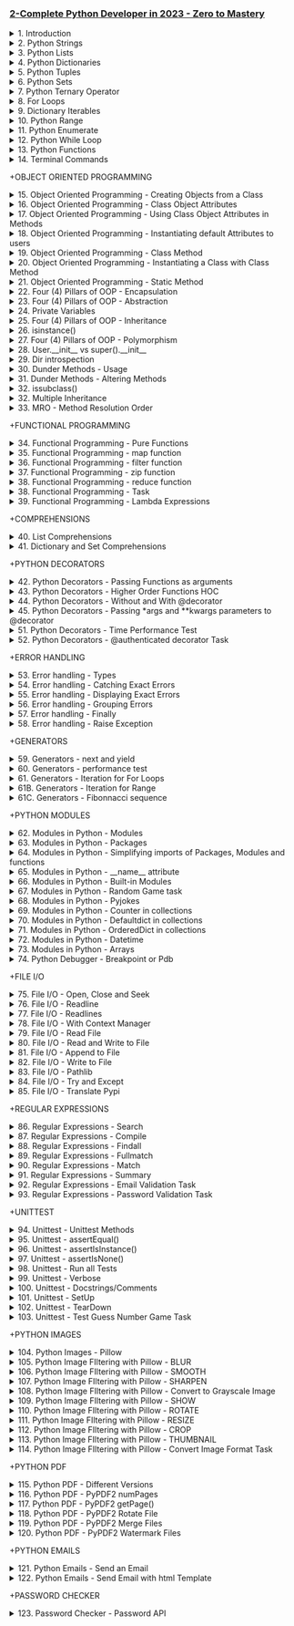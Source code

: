 ### [2-Complete Python Developer in 2023 - Zero to Mastery](/courses/2.md)

<details>
  <summary>1. Introduction </summary>

# Python DataTypes

```pybs
int
float
bool
str
list
tuple
set
dict
```

# Operator Precedence

```py
print ((2013-3) ) + 2 ** 2

# ()
# **
# * /
# + -
```

# binary conversion

```py
print(bin(5))
print(int('0b101', 2))
```

### output:

```py
# 0b101
# 5
```

# augmented assignment operator

```py
some_value = 5
some_value += 2
print(some_value)
```

### output:

```py
# 7
```

# Type conversion

```py
a = str(100)
b = int(a)
c = type(b)
print(c)
```

### output:

```py
# <class 'int'>
```

# Escape Sequence

```py
weather = "It\'s \"kind of\" sunny!"
print(weather)
```

### output:

```py
# It's "kind of" sunny!
```

# Escape Sequence with tab and nextline

```py
weather = "\t It\'s \"kind of\" sunny \n Hope you have a good day!"
print(weather)
```

### output:

```py
#     It's "kind of" sunny
# Hope you have a good day!
```

</details>

<details>
  <summary>2. Python Strings </summary>

# formatted strings

```py
name = 'Johnny'
age = 55
print(f'hi {name}. You are {age} years old')
```

### output:

```py
# hi Johnny. You are 55 years old
```

# formatted strings with format method

```py
name = 'Johnny'
age = 55
print('Hi {new_name}. You are {age} years old.'.format(new_name='Sally', age=100))
```

### output:

```py
# Hi Sally. You are 100 years old.
```

# String Indexes

```py
selfish = 'me me me'
         # 01234567
print(selfish[7])
```

### output:

```py
# e
```

# String Indexes with start-stop-step

```py
selfish = '01234567'
         # 01234567
# [start:stop:stepover]
print(selfish[0:8:1])
```

### output:

```py
# 01234567
```

# String Indexes with reverse option

```py
selfish = '01234567'
         # 01234567
# [start:stop:stepover]
print(selfish[::-1])
```

### output:

```py
# 76543210
```

# String Method - Upper()

```py
quote = 'to be or not to be'
print(quote.upper())
```

### output:

```py
# TO BE OR NOT TO BE
```

# String Method - Capitalize()

```py
quote = 'to be or not to be'
print(quote.capitalize())
```

### output:

```py
# To be or not to be
```

# String Method - Lower()

```py
quote = 'to be or not to be'
print(quote.lower())
```

### output:

```py
# to be or not to be
```

# String Method - Find()

```py
quote = 'to be or not to be'
print(quote.find("not"))
```

### output:

```py
# 9
```

# String Method - Replace()

```py
quote = 'to be or not to be'
print(quote.replace("be", "me"))
```

### output:

```py
# to me or not to me
```

# Task 1 - Birth year

```py
birth_year = int(input('what year were you born? '))
age = 2023 - birth_year
print(f"Your age is {age} years.")
```

### output:

```py
# what year were you born? 1991
# Your age is 32 years.
```

# Task 2 - Password checker

```py
username = input("Enter your username: ")
password = input("Enter your password: ")
password_length = len(password)
print(f'{username.title()}, your password {password_length * "*"} is {password_length} letters long.')
```

### output:

```py
# Enter your username: ifeanyi
# Enter your password: secret
# Ifeanyi, your password ****** is 6 letters long.
```

</details>

<details>
  <summary>3. Python Lists </summary>

# Python List

```py
amazon_cart = [
'notebooks',
'sunglasses',
'toys',
'grapes'
]

print(amazon_cart)
```

### output:

```py
# ['notebooks', 'sunglasses', 'toys', 'grapes']
```

# List slicing

```py
amazon_cart = [
'notebooks',
'sunglasses',
'toys',
'grapes'
]

print(amazon_cart[0::2])
```

### output:

```py
# ['notebooks', 'toys']
```

# List mutability

```py
amazon_cart = [
'notebooks',
'sunglasses',
'toys',
'grapes'
]

amazon_cart[0] = 'laptop'
print(amazon_cart)
```

### output:

```py
# ['laptop', 'sunglasses', 'toys', 'grapes']
```

# Copy a List

```py
amazon_cart = [
'notebooks',
'sunglasses',
'toys',
'grapes'
]

amazon_cart[0] = 'laptop'
new_cart = amazon_cart[:]
# new_cart = amazon_cart.copy()
new_cart[0] = 'gum'

print(amazon_cart)
print(new_cart)
```

### output:

```py
# ['laptop', 'sunglasses', 'toys', 'grapes']
# ['gum', 'sunglasses', 'toys', 'grapes']
```

# List Matrix

```py
matrix = [
[1,5,1],
[0,1,0],
[1,0,1]
]

print(matrix[0][1])
```

### output:

```py
# 5
```

# List Methods - append()

```py
basket = [1,2,3,4,5]
basket.append(6)

print(basket)
```

### output:

```py
# [1, 2, 3, 4, 5, 6]
```

# List Methods - insert()

```py
basket = [1,2,3,4,5]
basket.insert(1, 100)

print(basket)
```

### output:

```py
# [1, 100, 2, 3, 4, 5]
```

# List Methods - extend()

```py
basket = [1,2,3,4,5]
basket.extend([90,91,92,93])

print(basket)
```

### output:

```py
# [1, 2, 3, 4, 5, 90, 91, 92, 93]
```

# List Methods - pop()

```py
basket = [1,2,3,4,5]
basket.pop()

print(basket)
```

### output:

```py
# [1, 2, 3, 4]
```

```py
basket = [1,2,3,4,5]
value_popped = basket.pop(2)

print(basket)
print(value_popped)
```

### output:

```py
# [1, 2, 4, 5]
# 3
```

# List Methods - remove()

```py
basket = [1,2,3,4,5]
basket.remove(4)

print(basket)
```

### output:

```py
# [1, 2, 3, 5]
```

# List Methods - clear()

```py
basket = [1,2,3,4,5]
basket.clear()

print(basket)
```

### output:

```py
# []
```

# List Methods - index()

```py
basket = ['a','b','c','d','e']
position = basket.index('c')

print(position)
```

### output:

```py
# 2
```

```py
basket = ['a','b','c','d','e']
position = basket.index('b', 0, 2)

print(position)
```

### output:

```py
# 1
```

# List Methods - 'in' keyword

```py
basket = ['a','b','c','d','e']

print('x' in basket)
```

### output:

```py
# False
```

# List Methods - count()

```py
basket = ['a','b','c','d','e', 'd']

print(basket.count('d'))
```

### output:

```py
# 2
```

# List Methods - sort()

```py
basket = ['a','b','c','d','e', 'd', 'a']
basket.sort()

print(basket)
```

### output:

```py
# ['a', 'a', 'b', 'c', 'd', 'd', 'e']
```

# List Methods - reverse()

```py
basket = ['a','b','c','d','e', 'd', 'a']
# basket = basket[::-1]
basket.reverse()

print(basket)
```

### output:

```py
# ['a', 'd', 'e', 'd', 'c', 'b', 'a']
```

# List Methods - sort() and reverse()

```py
basket = ['a','b','c','d','e', 'd', 'a']
basket.sort(key=None, reverse=True)

print(basket)
```

### output:

```py
# ['e', 'd', 'd', 'c', 'b', 'a', 'a']
```

# List Methods - sorted()

```py
basket = ['a','b','c','d','e', 'd', 'a']
new_basket = sorted(basket)

print(new_basket)
```

### output:

```py
# ['a', 'a', 'b', 'c', 'd', 'd', 'e']
```

# List Methods - sorted() and reverse()

```py
basket = ['a','b','c','d','e', 'd', 'a']
new_basket = sorted(basket, reverse=True)

print(new_basket)
```

### output:

```py
# ['e', 'd', 'd', 'c', 'b', 'a', 'a']
```

# List Methods - copy()

```py
basket = ['a','b','c','d','e', 'd', 'a']
new_basket = basket.copy()
# new_basket = basket[:]

print(new_basket)
```

### output:

```py
# ['a', 'b', 'c', 'd', 'e', 'd', 'a']
```

# List Methods - range()

```py
numbers = range(1,10)
number_list = list(numbers)

print(numbers)
print(number_list)
```

### output:

```py
# range(1, 10)
# [1, 2, 3, 4, 5, 6, 7, 8, 9]
```

# List Methods - join()

```py
words = ['hi','my','name','is','ifeanyi']
sentence = "-".join(words)

print(sentence)
```

### output:

```py
# hi-my-name-is-ifeanyi
```

# List unpacking

```py
a,b,c,_,*last_two = [1,2,3,4,5,6]

print(a)
print(b)
print(c)
print(last_two)
```

### output:

```py
# 1
# 2
# 3
# [5, 6]
```

</details>

<details>
  <summary>4. Python Dictionaries </summary>

# Dictionary

```py
dictionary = {
'a': [1,2,3],
'b': 'hello',
'x': True
}

my_list = [
{
  'a': [1,2,3],
  'b': 'hello',
  'x': True
},
{
  'a': [4,5,6],
  'b': 'hello',
  'x': True
}
]

print(dictionary['a'][1])
print(my_list[0]['a'])
```

### output:

```py
# 2
# [1, 2, 3]
```

# Dictionary Methods - get()

```py
user = {
'basket': [1,2,3],
'greet': 'hello'
}

print (user.get('age', 'Does not Exist!'))
```

### output:

```py
# Does not Exist!
```

# Dictionary Methods - dict()

```py
user = {
'basket': [1,2,3],
'greet': 'hello',
'age': 20
}

user2 = dict(name='John')
print(user2)
```

### output:

```py
# {'name': 'John'}
```

# Dictionary Methods - keys() and values()

```py
user = {
'basket': [1,2,3],
'greet': 'hello',
'age': 20
}

print('age' in user.keys())
print(20 in user.values())
```

### output:

```py
# True
# True
```

# Dictionary Methods - items()

```py
user = {
'basket': [1,2,3],
'greet': 'hello',
'age': 20
}

print(user.items())
for item in user.items():
  print(item)
```

### output:

```py
# dict_items([('basket', [1, 2, 3]), ('greet', 'hello'), ('age', 20)])
# ('basket', [1, 2, 3])
# ('greet', 'hello')
# ('age', 20)
```

# Dictionary Methods - clear()

```py
user = {
'basket': [1,2,3],
'greet': 'hello',
'age': 20
}

user.clear()
print(user)
```

### output:

```py
# {}
```

# Dictionary Methods - copy()

```py
user = {
'basket': [1,2,3],
'greet': 'hello',
'age': 20
}

user2 = user.copy()
print(user2)
```

### output:

```py
# {'basket': [1, 2, 3], 'greet': 'hello', 'age': 20}
```

# Dictionary Methods - pop()

```py
user = {
'basket': [1,2,3],
'greet': 'hello',
'age': 20
}

removed_item = user.pop('age')

print(removed_item)
print(user)
```

### output:

```py
# 20
# {'basket': [1, 2, 3], 'greet': 'hello'}
```

# Dictionary Methods - popitem()

```py
user = {
'basket': [1,2,3],
'greet': 'hello',
'age': 20
}

removed_item = user.popitem()

print(removed_item)
print(user)
```

### output:

```py
# ('age', 20)
# {'basket': [1, 2, 3], 'greet': 'hello'}
```

# Dictionary Methods - update()

```py
user = {
'basket': [1,2,3],
'greet': 'hello',
'age': 20
}

user.update({'age': 55})

print(user)
```

### output:

```py
# {'basket': [1, 2, 3], 'greet': 'hello', 'age': 55}
```

</details>

<details>
  <summary>5. Python Tuples </summary>

# Tuple

```py
my_tuple = (1,2,3,4,5)

print(5 in my_tuple)
```

### output:

```py
# True
```

# Tuple - slicing

```py
my_tuple = (1,2,3,4,5)
new_tuple = my_tuple[1:2]

print(new_tuple)

```

### output:

```py
# [2]
```

# Tuple - unpacking

```py
my_tuple = (1,2,3,4,5,6,7)

a,b,c,_,*others = my_tuple

print(a)
print(b)
print(c)
print(others)
```

### output:

```py
# 1
# 2
# 3
# [5, 6, 7]
```

# Tuple Methods - count()

```py
my_tuple = (1,2,3,4,5,5,6,6,7)

print(my_tuple.count(5))
```

### output:

```py
# 2
```

# Tuple Methods - index()

```py
my_tuple = (1,2,3,4,5,5,6,6,7)

print(my_tuple.index(5))
```

### output:

```py
# 4
```

# Tuple Methods - len()

```py
my_tuple = (1,2,3,4,5,5,6,6,7)

print(len(my_tuple))
```

### output:

```py
# 9
```

</details>

<details>
  <summary>6. Python Sets </summary>

# Set

```py
my_set = {1, 2, 3, 4, 5, 100}

print(my_set)
```

### output:

```py
# {1, 2, 3, 4, 5, 100}
```

# Set Methods - add()

```py
my_set = {1, 2, 3, 4, 5, 100}
my_set.add(200)

print(my_set)
```

### output:

```py
# {1, 2, 3, 4, 5, 100, 200}
```

# Set Methods - copy()

```py
my_set = {1, 2, 3, 4, 5, 100}
new_set = my_set.copy()

print(new_set)
```

### output:

```py
# {1, 2, 3, 4, 5, 100}
```

# Set Methods - clear()

```py
my_set = {1, 2, 3, 4, 5, 100}
my_set.clear()

print(my_set)
```

### output:

```py
# set()
```

# Set Methods - difference()

```py
my_set = {1, 2, 3, 4, 5}
your_set = {4,5,6,7,8,9,10}

print(my_set.difference(your_set))
```

### output:

```py
# {1, 2, 3}
```

# Set Methods - discard()

```py
my_set = {1, 2, 3, 4, 5}
your_set = {4,5,6,7,8,9,10}

my_set.discard(5)
print(my_set)
```

### output:

```py
# {1, 2, 3, 4}
```

# Set Methods - difference_update()

```py
my_set = {1, 2, 3, 4, 5}
your_set = {4,5,6,7,8,9,10}

my_set.difference_update(your_set)
print(my_set)
```

### output:

```py
# {1, 2, 3}
```

# Set Methods - intersection()

```py
my_set = {1, 2, 3, 4, 5}
your_set = {4,5,6,7,8,9,10}

print(my_set.intersection(your_set))
print(my_set & your_set)
```

### output:

```py
# {4, 5}
# {4, 5}
```

# Set Methods - isdisjoint()

```py
my_set = {1, 2, 3}
your_set = {4,5,6,7,8,9,10}

print(my_set.isdisjoint(your_set))
```

### output:

```py
# True
```

# Set Methods - union()

```py
my_set = {1, 2, 3, 4, 5}
your_set = {4,5,6,7,8,9,10}

print(my_set.union(your_set))
print(my_set | your_set)
```

### output:

```py
# {1, 2, 3, 4, 5, 6, 7, 8, 9, 10}
# {1, 2, 3, 4, 5, 6, 7, 8, 9, 10}
```

# Set Methods - issubset()

```py
my_set = {4,5}
your_set = {4,5,6,7,8,9,10}

print(my_set.issubset(your_set))
```

### output:

```py
# True
```

# Set Methods - issuperset()

```py
my_set = {4,5}
your_set = {4,5,6,7,8,9,10}

print(your_set.issuperset(my_set))
```

### output:

```py
# True
```

</details>

<details>
  <summary>7. Python Ternary Operator </summary>

# Using Ternary Operator

```py
# condition_if_true if condtion else condition_if_false

is_friend = False
can_message = "message allowed" if is_friend else "not allowed to message"

print(can_message)
```

### output:

```py
# not allowed to message
```

</details>

<details>
  <summary>8. For Loops </summary>

# Using For Loops

```py
for item in (1,2,3,4,5):
  print (item)
```

### output:

```py
# 1
# 2
# 3
# 4
# 5
```

# Using Multiple For Loops

```py
for item in (1,2,3,4):
  for x in ['a', 'b', 'c']:
    print(item, x)
```

### output:

```py
# 1 a
# 1 b
# 1 c
# 2 a
# 2 b
# 2 c
# 3 a
# 3 b
# 3 c
# 4 a
# 4 b
# 4 c
```

</details>

<details>
  <summary>9. Dictionary Iterables </summary>

# Iterating over a dictionary:

```py
user = {
'name': 'Golem',
'age': 5006,
'can_swim': False
}

for item in user.items():
  print(item)

for item in user.values():
  print(item)

for item in user.keys():
  print(item)
```

### output:

```py
# ('name', 'Golem')
# ('age', 5006)
# ('can_swim', False)

# Golem
# 5006
# False

# name
# age
# can_swim
```

# Iterating via key and values:

```py
user = {
'name': 'Golem',
'age': 5006,
'can_swim': False
}

for key, value in user.items():
  print(key, value)
```

### output:

```py
# name Golem
# age 5006
# can_swim False
```

</details>

<details>
  <summary>10. Python Range </summary>

# Using Range:

```py
for number in range(0, 10):
  print(number)
```

### output:

```py
# 0
# 1
# 2
# 3
# 4
# 5
# 6
# 7
# 8
# 9
```

# Using Range with Step:

```py
for _ in range(0, 10, 2):
  print(_)
```

### output:

```py
# 0
# 2
# 4
# 6
# 8
```

# Using Inverse Range with Step:

```py
for _ in range(10, 0, -2):
  print(_)
```

### output:

```py
# 10
# 8
# 6
# 4
# 2
```

# Generating a List with Range:

```py
for _ in range(2):
  print(list(range(10)))
```

### output:

```py
# [0, 1, 2, 3, 4, 5, 6, 7, 8, 9]
# [0, 1, 2, 3, 4, 5, 6, 7, 8, 9]
```

</details>

<details>
  <summary>11. Python Enumerate </summary>

# Using Enumeration

```py
for i,char in enumerate('Helllooo'):
  print(i, char)
```

### output:

```py
# 0 H
# 1 e
# 2 l
# 3 l
# 4 l
# 5 o
# 6 o
# 7 o
```

</details>

<details>
  <summary>12. Python While Loop </summary>

# Using While Loops

```py
i = 0
while i < 10:
  print(i)
  i += 1
  # break
else:
  print('done with all the work')
```

### output:

```py
# 0
# 1
# 2
# 3
# 4
# 5
# 6
# 7
# 8
# 9
# done with all the work
```

# Using While Loops with conditionals

```py
while True:
  response = input('say something: ')
  if (response == 'bye') :
    break
```

### output:

```py
# say something: Hi
# say something: hi
# say something: hello
# say something: hi
# say something: bye
```

# Task 1

### Solution 1

```py
#Exercise!
picture = [
[0,0,0,1,0,0,0],
[0,0,1,1,1,0,0],
[0,1,1,1,1,1,0],
[1,1,1,1,1,1,1],
[0,0,1,1,1,0,0],
[0,0,1,1,1,0,0]
]

for row in picture:
  res = ""
  for col in row:
    if col == 0:
      res += " "
    else:
      res += "*"
  print(res)
```

### output:

```py
#    *
#   ***
#  *****
# *******
#   ***
#   ***
```

### Solution 2

```py
#Exercise!
picture = [
[0,0,0,1,0,0,0],
[0,0,1,1,1,0,0],
[0,1,1,1,1,1,0],
[1,1,1,1,1,1,1],
[0,0,1,1,1,0,0],
[0,0,1,1,1,0,0]
]

for row in picture:
  for col in row:
    if col == 0:
      print(" ", end="")
    else:
      print("*", end="")
  print("", end="\n")
```

### output:

```py
#    *
#   ***
#  *****
# *******
#   ***
#   ***
```

# Task 2

### Exercise: Check for duplicates in list

```py
some_list = ['a', 'b', 'c', 'b', 'd', 'm', 'n', 'n']
duplicates = []

for value in some_list:
  if some_list.count(value) > 1:
    if value not in duplicates:
      duplicates.append(value)
print(duplicates)
```

### output:

```py
# ['b', 'n']
```

</details>

<details>
  <summary>13. Python Functions </summary>

# Creating functions

```py
picture = [
  [0,0,0,1,0,0,0],
  [0,0,1,1,1,0,0],
  [0,1,1,1,1,1,0],
  [1,1,1,1,1,1,1],
  [0,0,0,1,0,0,0],
  [0,0,0,1,0,0,0]
  ]

def show_tree():
  for row in picture:
    for col in row:
      if col == 0:
        print(" ", end="")
      else:
        print("*", end="")
    print("")
  print("")

show_tree()
show_tree()
show_tree()
```

### output:

```py
#    *
#   ***
#  *****
# *******
#    *
#    *

#    *
#   ***
#  *****
# *******
#    *
#    *

#    *
#   ***
#  *****
# *******
#    *
#    *
```

# Parameters and Arguments

```py
#parameters
def say_hello(name, emoji):
  print(f'Hellllooooo {name} {emoji}!')

#arguments
say_hello('Ifeanyi', '😜')
say_hello('Dan', '😜')
say_hello('Emily', '😜')
```

### output:

```py
# Hellllooooo Ifeanyi 😜!
# Hellllooooo Dan 😜!
# Hellllooooo Emily 😜!
```

# Positional Arguments vs Keyword Arguments

```py
#parameters
def say_hello(name, emoji):
  print(f'Hellllooooo {name} {emoji}!')

# positional arguments
say_hello('Ifeanyi', '😜')
say_hello('Dan', '😜')
say_hello('Emily', '😜')

# keyword arguments
say_hello(name='Bibi', emoji='😜')
```

### output:

```py
# Hellllooooo Ifeanyi 😜!
# Hellllooooo Dan 😜!
# Hellllooooo Emily 😜!
# Hellllooooo Bibi 😜!
```

# Default parameters

```py
# Default parameters
def say_hello(name="Ben", emoji="😜"):
  print(f'Hellllooooo {name} {emoji}!')

# positional arguments
say_hello()
say_hello()
say_hello('Emily', '😜')

# keyword arguments
say_hello(name='Bibi', emoji='😜')
```

### output:

```py
# Hellllooooo Ben 😜!
# Hellllooooo Ben 😜!
# Hellllooooo Emily 😜!
# Hellllooooo Bibi 😜!
```

# Return Keyword

```py
def sum(num1, num2):
  return num1 + num2

# Should do one thing really well.
# Should return something.

total = sum(10,5)
print(sum(10, total))
```

### output:

```py
# 25
```

# Return Keyword 2

```py
def sum(num1, num2):
  def another_func(n1, n2):
    return n1 + n2
  return another_func(num1, num2)

total = sum(10, 20)
print(total)
```

### output:

```py
# 30
```

# Docstrings

```py
def test(a):
    '''
    Info: this function tests and prints param a
    '''
    print(a)


test('!!!!')
```

### output:

```py
# !!!!
```

# Help Function

```py
def test(a):
    '''
    Info: this function tests and prints param a
    '''
    print(a)


help(test)
```

### output:

```py
# Help on function test in module __main__:

# test(a)
#     Info: this function tests and prints param a
```

# Docstring dunder method

```py
def test(a):
    '''
    Info: this function tests and prints param a
    '''
    print(a)


print(test.__doc__)
```

### output:

```py
#   Info: this function tests and prints param a
```

# \*args

```py
def super_func(*args):
    print(args)
    return sum(args)

print(super_func(1, 2, 3, 4, 5))
```

### output:

```py
# (1, 2, 3, 4, 5)
# 15
```

# \*\*kwargs

```py
def super_func(*args, **kwargs):
  total = 0
  for items in kwargs.values():
    total += items
  return sum(args) + total

print(super_func(1,2,3,4,5, num1=5, num2=10))

#Rule: params, *args, default parameters, **kwargs
```

### output:

```py
# 30
```

# Walrus Operator

```py
a = 'helloooooo0000'

if ((n := len(a)) > 10):
  print(f"too long {n} elements")
```

### output:

```py
# too long 14 elements
```

# Global Scope

```py
total = 0

def count():
    global total
    total += 1
    return total

print(count())
```

### output:

```py
# 1
```

# Non-local Scope

```py
def outer():
    x = "local"

    def inner():
        nonlocal x
        x = "nonlocal"
        print("inner:", x)

    inner()
    print("outer:", x)

outer()
```

### output:

```py
# inner: nonlocal
# outer: nonlocal
```

</details>

<details>
  <summary>14. Terminal Commands </summary>

# ls, pwd, cd, clear

```py
# bash$ ls
# Applications Google Drive Pictures
# Desktop Library Public
# Documents Movies
# Downloads Music

# bash$ pwd
# /Users/aneagoie

# bash$ cd Desktop
# bash$ ls
# untitled folder

# bash$ cd ..
# bash$ls
# Applications Google Drive Pictures
# Desktop Library Public
# Documents Movies
# Downloads Music

# bash$ clear
```

# root directory - cd /

```py
# bash$ cd /
# bash$ ls
# Applications
# Library
# Network
# System
# Users
# Volumes
# bin
# cores
# dev
# etc
# home
```

# user directory - cd ~

```py
# bash$ cd ~
# bash$ ls
# Applications Google Drive Pictures
# Desktop Library Public
```

# open folder

```py
# bash$ open .
```

# make directory

```py
# bash$ mkdir webapp
```

# create file

```py
# bash$ touch index.html
```

# open file

```py
# bash$ open index.html
```

# open file in Sublime Text

```py
# bash$ open -a "Sublime Text"
# bash$ open -a "Sublime Text" index.html
```

# rename file

```py
# bash$ mv index.html about.html
```

# delete file

```py
# bash$ rm about.html
```

# delete directory

```py
# bash$ rm -r webapp
```

# Audio Terminal

```py
# bash$ say Hello
```

</details>

+OBJECT ORIENTED PROGRAMMING

<details>
  <summary>15. Object Oriented Programming -  Creating Objects from a Class </summary>

# Creating Objects from a Class

```py
class PlayerCharacter:
    def __init__(self, name):
        self.name = name

    def run(self):
        print('run')

player1 = PlayerCharacter('Alex')
player2 = PlayerCharacter('Cindy')

print(player1)
print(player1.name)

print(player2)
print(player2.name)
```

### output:

```py
# <__main__.PlayerCharacter object at 0x7f7c49a88f70>
# Alex

# <__main__.PlayerCharacter object at 0x7f7c4e21ad00>
# Cindy
```

</details>

<details>
  <summary>16. Object Oriented Programming -  Class Object Attributes </summary>

# Class Object Attributes

```py
class PlayerCharacter:
    membership = "Student"

    def __init__(self, name, age):
        self.name = name
        self.age = age

    def run(self):
        print('run')


player1 = PlayerCharacter('Alex', 30)
player2 = PlayerCharacter('Cindy', 24)

print(player1.name)
print(player1.age)
print(player1.membership)

print(player2.name)
print(player2.age)
print(player2.membership)
```

### output:

```py
# Alex
# 30
# Student

# Cindy
# 24
# Student
```

</details>

<details>
  <summary>17. Object Oriented Programming -  Using Class Object Attributes in Methods </summary>

# Using Class Object Attributes in Methods

```py
class PlayerCharacter:
    membership = True

    def __init__(self, name, age):
        if (PlayerCharacter.membership):
            #attributes
            self.name = name
            self.age = age

    def shout(self):
        print(f'my name is {self.name}.')


player1 = PlayerCharacter('Cindy', 44)
player2 = PlayerCharacter('Tom', 21)
player2.attack = 50

print(player1.shout())
```

### output:

```py
# my name is Cindy.
# None
```

</details>

<details>
  <summary>18. Object Oriented Programming -  Instantiating default Attributes to users </summary>

# Instantiating default Attributes to users

```py
class PlayerCharacter:
    membership = True

    def __init__(self, name="anonymous", age=0):
        if (age > 0):
            #attributes
            self.name = name
            self.age = age

    def shout(self):
        print(f'my name is {self.name}.')


player1 = PlayerCharacter('Cindy', 44)
player2 = PlayerCharacter('Tom', 21)
player2.attack = 50

print(player2.shout())
```

### output:

```py
# my name is Tom.
# None
```

</details>

<details>
  <summary>19. Object Oriented Programming -  Class Method </summary>

# Class Method

```py
class PlayerCharacter:
    membership = True

    def __init__(self, name, age):
        self.name = name  #attributes
        self.age = age

    @classmethod
    def adding_things(cls, num1, num2):
        return num1 + num2

# player1 = PlayerCharacter('Tom', 20)
print(PlayerCharacter.adding_things(2, 3))
```

### output:

```py
# 5
```

</details>

<details>
  <summary>20. Object Oriented Programming -  Instantiating a Class with Class Method </summary>

# Instantiating a Class with Class Method

```py
class PlayerCharacter:
    membership = True

    def __init__(self, name, age):
        self.name = name  #attributes
        self.age = age

    @classmethod
    def adding_things(cls, num1, num2):
        return cls('Jimmy', num1 + num2)


# player1 = PlayerCharacter('Tom', 20)
player1 = PlayerCharacter.adding_things(2, 3)
print(player1)
print(player1.age)
```

### output:

```py
# <__main__.PlayerCharacter object at 0x7fd322061790>
# 5
```

</details>

<details>
  <summary>21. Object Oriented Programming -  Static Method </summary>

# Static Method

```py
class PlayerCharacter:
    membership = True

    def __init__(self, name, age):
        self.name = name  #attributes
        self.age = age

    @classmethod
    def adding_things(cls, num1, num2):
        return cls('Jimmy', num1 + num2)

    @staticmethod
    def adding_things2(num1, num2):
        return num1 + num2


player1 = PlayerCharacter('Bode', 34)
print(player1.adding_things2(3, 4))
```

### output:

```py
# 7
```

</details>

<details>
  <summary>22. Four (4) Pillars of OOP - Encapsulation </summary>

# Encapsulation

### Grouping Attributes and Methods into a unit to define an Object.

```py
class PlayerCharacter:
    membership = True

    def __init__(self, name, age):
        self.name = name  #attributes
        self.age = age

    def run(self):
        print('run')

    def speak(self):
        print(f'my name is {self.name}, and I am {self.age} years old')


player1 = PlayerCharacter('andrei', 30)
player1.speak()
```

### output:

```py
# my name is andrei, and I am 30 years old
```

</details>

<details>
  <summary>23. Four (4) Pillars of OOP - Abstraction </summary>

# Abstraction

### Hiding of Information and only making available what is necessary

```py
class PlayerCharacter:
    membership = True

    def __init__(self, name, age):
        self.name = name  #attributes
        self.age = age

    def speak(self):
        print(f'Hey! I\'m {self.name.title()}!')


player1 = PlayerCharacter('andrei', 30)
player1.speak()
```

### output:

```py
# Hey! I'm Andrei!
```

</details>

<details>
  <summary>24. Private Variables </summary>

# Private Variables

```py
class PlayerCharacter:
    membership = True

    def __init__(self, name, age):
        self._name = name  #attributes
        self._age = age

    def speak(self):
        print(f'Hey! I\'m {self._age} years old!')


player1 = PlayerCharacter('andrei', 30)
player1.speak()
```

### output:

```py
# Hey! I'm 30 years old!
```

</details>

<details>
  <summary>25. Four (4) Pillars of OOP - Inheritance </summary>

# Inheritance

### Allows new objects to take on the properties of existing objects.

```py
class User():
    def sign_in(self):
        print('logged in')

class Wizard(User):
    pass

class Archer(User):
    pass

wizard1 = Wizard()
print(wizard1.sign_in())
```

### output:

```py
# logged in
# None
```

</details>

<details>
  <summary>26. isinstance() </summary>

# isinstance()

```py
class User():
    def sign_in(self):
        print('logged in')


class Wizard(User):
    def __init__(self, name, power):
        pass

    def attack(self):
        pass


class Archer(User):
    def __init__(self, name, numarrows):
        pass

    def attack(self):
        pass


wizard1 = Wizard('Merlin', 60)
print(isinstance(wizard1, Wizard))
```

### output:

```py
# True
```

</details>

<details>
  <summary>27. Four (4) Pillars of OOP - Polymorphism </summary>

# Polymorphism

### Allows different forms of methods.

```py
class User():
    def sign_in(self):
        print('logged in')

    def attack(self):
        print('do nothing')


class Wizard(User):
    def __init__(self, name, power):
        self.name = name
        self.power = power

    def attack(self):
        print(f'attacking with power of {self.power}')


class Archer(User):
    def __init__(self, name, num_arrows):
        self.name = name
        self.num_arrows = num_arrows

    def attack(self):
        print(f'attacking with arrows: arrows left- {self.num_arrows}')


wizard1 = Wizard('Merlin', 60)
archer1 = Archer('Herculis', 30)


def player_attack(char):
    char.attack()


player_attack(wizard1)
player_attack(archer1)
```

### output:

```py
# attacking with power of 60
# attacking with arrows: arrows left- 30
```

```py
class Pets():
    animals = []

    def __init__(self, animals):
        self.animals = animals

    def walk(self):
        for animal in self.animals:
            print(animal.walk())


class Cat():
    is_lazy = True

    def __init__(self, name, age):
        self.name = name
        self.age = age

    def walk(self):
        return f'{self.name} is just walking around'


class Simon(Cat):
    def sing(self, sounds):
        return f'{sounds}'


class Sally(Cat):
    def sing(self, sounds):
        return f'{sounds}'


#1 Add nother Cat
class Jonny(Cat):
    def sing(self, sounds):
        return f'{sounds}'


#2 Create a list of all of the pets (create 3 cat instances from the above)
cat_1 = Simon('simon', 3)
cat_2 = Sally('sally', 4)
cat_3 = Jonny('jonny', 2)
my_cats = [cat_1, cat_2, cat_3]

#3 Instantiate the Pet class with all your cats use variable my_pets
my_pets = Pets(my_cats)

#4 Output all of the cats walking using the my_pets instance
my_pets.walk()
```

### output:

```py
# simon is just walking around
# sally is just walking around
# jonny is just walking around
```

</details>

<details>
  <summary>28. User.__init__ vs super().__init__ </summary>

# User.**init** vs super().**init**

```py
class User():
    def __init__(self, email):
        self.email = email

    def sign_in(self):
        print('logged in')


class Wizard(User):
    def __init__(self, name, power, email):
        User.__init__(self, email)
        self.name = name
        self.power = power

    def attack(self):
        print(f'attacking with power of {self.power}')


class Archer(User):
    def __init__(self, name, num_arrows, email):
        super().__init__(email)
        self.name = name
        self.num_arrows = num_arrows

    def attack(self):
        print(f'attacking with arrows: arrows left- {self.num_arrows}')


wizard1 = Wizard('Merlin', 60, 'mel@gmail.com')
archer1 = Archer('Herculis', 30, 'hec@gmail.com')
print(wizard1.email)
print(archer1.email)
```

### output:

```py
# mel@gmail.com
# hec@gmail.com
```

</details>

<details>
  <summary>29. Dir introspection </summary>

# dir introspection

```py
class User():
    def __init__(self, email):
        self.email = email

    def sign_in(self):
        print('logged in')


class Wizard(User):
    def __init__(self, name, power, email):
        super().__init__(email)
        self.name = name
        self.power = power

    def attack(self):
        print(f'attacking with power of {self.power}')


wizard1 = Wizard('Merlin', 60, 'mel@gmail.com')
print(dir(wizard1))

```

### output:

```py
# ['__class__', '__delattr__', '__dict__', '__dir__', '__doc__', '__eq__',
# '__format__', '__ge__', '__getattribute__', '__gt__', '__hash__', '__init__',
# '__init_subclass__', '__le__', '__lt__', '__module__', '__ne__', '__new__',
# '__reduce__', '__reduce_ex__', '__repr__', '__setattr__', '__sizeof__', '__str__',
# '__subclasshook__', '__weakref__', 'attack', 'email', 'name', 'power', 'sign_in']
```

</details>

<details>
  <summary>30. Dunder Methods - Usage </summary>

# Dunder Methods Usage

```py
class Toy():
    def __init__(self, color, age):
        self.color = color
        self.age = age


action_figure = Toy('red', 0)
print(action_figure.__str__())
print(str(action_figure))
```

### output:

```py
# <__main__.Toy object at 0x7f01e9264850>
# <__main__.Toy object at 0x7f01e9264850>
```

</details>

<details>
  <summary>31. Dunder Methods - Altering Methods </summary>

# Altering Dunder Methods

```py
class Toy():
    def __init__(self, color, age):
        self.color = color
        self.age = age
        self.my_dict = {'name': 'Yoyo', 'has_pets': False}

    def __str__(self):
        return f'{self.color}'

    def __len__(self):
        return 5

    def __call__(self):
        return "Yes??"

    def __getitem__(self, i):
        return self.my_dict[i]


action_figure = Toy('red', 0)
print(action_figure.__str__())
print(str(action_figure))
print(action_figure.__len__())
print(len(action_figure))
print(action_figure())
print(action_figure['name'])

```

### output:

```py
# red
# red
# 5
# 5
# Yes??
# Yoyo
```

</details>

<details>
  <summary>32. issubclass() </summary>

# issubclass

```py
class SuperList(list):
    def __len__(self):
        return 1000


super_list1 = SuperList()
print(len(super_list1))

super_list1.append(5)
print(super_list1[0])

print(issubclass(SuperList, list))
```

### output:

```py
# 1000
# 5
# True
```

</details>

<details>
  <summary>32. Multiple Inheritance </summary>

# Multiple Inheritance

```py
class User():
    def sign_in(self):
        print('logged in')


class Wizard(User):
    def __init__(self, name, power):
        self.name = name
        self.power = power

    def attack(self):
        print(f'attacking with power of {self.power}')


class Archer(User):
    def __init__(self, name, arrows):
        self.name = name
        self.arrows = arrows

    def check_arrows(self):
        print(f'{self.arrows} remaining')

    def run(self):
        print('ran really fast')


class HybridBorg(Wizard, Archer):
    def __init__(self, name, power, arrows):
        Wizard.__init__(self, name, power)
        Archer.__init__(self, name, arrows)


hb1 = HybridBorg('borgie', 50, 100)
print(hb1.arrows)
print(hb1.power)
hb1.sign_in()
```

### output:

```py
# 100
# 50
# logged in
```

</details>

<details>
  <summary>33. MRO - Method Resolution Order </summary>

# Method Resolution Order

```py
class A:
    num = 10


class B(A):
    pass


class C(A):
    num = 1


class D(B, C):
    pass


print(D.mro())
# print(D.__mro__)
```

### output:

```py
# [<class '__main__.D'>, <class '__main__.B'>, <class '__main__.C'>, <class '__main__.A'>, <class 'object'>]
```

</details>

+FUNCTIONAL PROGRAMMING

<details>
  <summary>34. Functional Programming - Pure Functions </summary>

# Pure Functions

### It always produces the same result or output for a given input

### It produces no side effects

```py
def multiply_by2(li):
    new_list = []
    for item in li:
        new_list.append(item * 2)
    return new_list

print(multiply_by2([1, 2, 3]))
```

### output:

```py
# [2, 4, 6]
```

</details>

<details>
  <summary>35. Functional Programming - map function </summary>

# map function

```py
def multiply_by2(item):
    return item * 2

my_new_list = list(map(multiply_by2, [1, 2, 3]))
print(my_new_list)
```

### output:

```py
# [2, 4, 6]
```

</details>

<details>
  <summary>36. Functional Programming - filter function </summary>

# filter function

```py
def check_odd(item):
    return item % 2 != 0

my_new_list = list(filter(check_odd, [1, 2, 3, 4, 5]))
print(my_new_list)
```

### output:

```py
# [1, 3, 5]
```

</details>

<details>
  <summary>37. Functional Programming - zip function </summary>

# zip function

```py
my_list = [1, 2, 3]
your_list = [10, 20, 30]

def check_odd(item):
    return item % 2 != 0

my_new_list = list(zip(my_list, your_list))
print(my_new_list)
```

### output:

```py
# [(1, 10), (2, 20), (3, 30)]
```

</details>

<details>
  <summary>38. Functional Programming - reduce function </summary>

# reduce function

```py
from functools import reduce

my_list = [1, 2, 3]

def add(total, item):
    return total + item

my_total = reduce(add, my_list, 10)
print(my_total)
```

### output:

```py
# 16
```

</details>

<details>
  <summary>38. Functional Programming - Task </summary>

# Solution 1

```py
from functools import reduce

#1 Capitalize all of the pet names and print the list
my_pets = ['sisi', 'bibi', 'titi', 'carla']


def capitalize_names(item):
    return item.capitalize()


print(list(map(capitalize_names, my_pets)))

#2 Zip the 2 lists into a list of tuples, but sort the numbers from lowest to highest.
my_strings = ['a', 'b', 'c', 'd', 'e']
my_numbers = [5, 4, 3, 2, 1]
zipped_list = list(zip(my_strings, my_numbers))
zipped_list.sort(key=lambda x: x[1], reverse=False)
print(zipped_list)

#3 Filter the scores that pass over 50%
scores = [73, 20, 65, 19, 76, 100, 88]

pass_scores = list(filter(lambda x: x > 50, scores))
print(pass_scores)

#4 Combine all of the numbers that are in a list on this file using reduce (my_numbers and scores). What is the total?
combined_list = my_numbers + scores
total_sum = reduce(lambda total, item: total + item, combined_list)
print(total_sum)
```

### output:

```py
# ['Sisi', 'Bibi', 'Titi', 'Carla']
# [('e', 1), ('d', 2), ('c', 3), ('b', 4), ('a', 5)]
# [73, 65, 76, 100, 88]
# 456
```

# Solution 2

```py
from functools import reduce

#1 Capitalize all of the pet names and print the list
my_pets = ['sisi', 'bibi', 'titi', 'carla']

def capitalize(string):
    return string.upper()

print(list(map(capitalize, my_pets)))


#2 Zip the 2 lists into a list of tuples, but sort the numbers from lowest to highest.
my_strings = ['a', 'b', 'c', 'd', 'e']
my_numbers = [5,4,3,2,1]

print(list(zip(my_strings, sorted(my_numbers))))


#3 Filter the scores that pass over 50%
scores = [73, 20, 65, 19, 76, 100, 88]

def is_smart_student(score):
    return score > 50

print(list(filter(is_smart_student, scores)))


#4 Combine all of the numbers that are in a list on this file using reduce (my_numbers and scores). What is the total?
def accumulator(acc, item):
    return acc + item

print(reduce(accumulator, (my_numbers + scores)))
```

### output:

```py
# ['SISI', 'BIBI', 'TITI', 'CARLA']
# [('a', 1), ('b', 2), ('c', 3), ('d', 4), ('e', 5)]
# [73, 65, 76, 100, 88]
# 456
```

</details>

<details>
  <summary>39. Functional Programming - Lambda Expressions </summary>

# Lambda Expression

```py
#Multiply by 2
my_list = [1, 2, 3]

print(list(map(lambda x: x * 2, my_list)))

#Square
my_list = [5, 4, 3]

print(list(map(lambda x: x**2, my_list)))

#List Sorting
a = [(0, 2), (4, 3), (9, 9), (10, -1)]

print(sorted(a, key=lambda x: x[1], reverse=False))

a.sort(key=lambda x: x[1], reverse=False)
print(a)
```

### output:

```py
# [2, 4, 6]
# [25, 16, 9]
# [(10, -1), (0, 2), (4, 3), (9, 9)]
# [(10, -1), (0, 2), (4, 3), (9, 9)]
```

</details>

+COMPREHENSIONS

<details>
  <summary>40. List Comprehensions </summary>

# List Comprehension

```py
my_list = [char for char in 'hello']
my_list2 = [num for num in range(0, 10)]
my_list3 = [num**2 for num in range(0, 10) if num % 2 == 0]

print(my_list)
print(my_list2)
print(my_list3)

```

### output:

```py
# ['h', 'e', 'l', 'l', 'o']
# [0, 1, 2, 3, 4, 5, 6, 7, 8, 9]
# [0, 4, 16, 36, 64]
```

</details>

<details>
  <summary>41. Dictionary and Set Comprehensions </summary>

# Set Comprehension

```py
my_list = {char for char in 'hello'}
my_list2 = {num for num in range(0, 10)}
my_list3 = {num**2 for num in range(0, 10) if num % 2 == 0}

print(my_list)
print(my_list2)
print(my_list3)
```

### output:

```py
# {'e', 'l', 'h', 'o'}
# {0, 1, 2, 3, 4, 5, 6, 7, 8, 9}
# {0, 64, 4, 36, 16}
```

# Dictionary Comprehension

```py
simple_dict = {'a': 2, 'b': 3}
my_dict = {key: value**2 for key, value in simple_dict.items()}
my_dict2 = {num: num * 2 for num in [1, 2, 3]}

print(my_dict)
print(my_dict2)

```

### output:

```py
# {'a': 4, 'b': 9}
# {1: 2, 2: 4, 3: 6}
```

# Task

```py
some_list = ['a', 'b', 'c', 'b', 'd', 'm', 'n', 'n']

duplicates = list(
    set([value for value in some_list if some_list.count(value) > 1]))

print(duplicates)
```

### output:

```py
# ['n', 'b']
```

</details>

+PYTHON DECORATORS

<details>
  <summary>42. Python Decorators - Passing Functions as arguments</summary>

# Passing Functions as arguments

```py
def hello(func):
    func()

def greet():
    print('still here!')

a = hello(greet)

print(a)
```

### output:

```py
# still here!
# None
```

</details>

<details>
  <summary>43. Python Decorators - Higher Order Functions HOC</summary>

# Higher Order Functions HOC

```py
def greet(func):
  func()

def greet2():
  def func():
    return 5

  return func

```

</details>

<details>
  <summary>44. Python Decorators - Without and With @decorator </summary>

# Without @decorator

```py
def my_decorator(func):
    def wrap_func():
        print("Starting to Wrap function")
        print('-' * 30)
        func()
        print('-' * 30)
        print("Ending of Wrap function")

    return wrap_func

def hello():
    print('hellloooo')

hello2 = my_decorator(hello)
hello2()
```

### output:

```py
# Starting to Wrap function
# ------------------------------
# hellloooo
# ------------------------------
# Ending of Wrap function
```

# With @decorator

```py
def my_decorator(func):
    def wrap_func():
        print("Starting to Wrap function")
        print('-' * 30)
        func()
        print('-' * 30)
        print("Ending of Wrap function")

    return wrap_func

@my_decorator
def hello():
    print('hellloooo')

hello()
```

### output:

```py
# Starting to Wrap function
# ------------------------------
# hellloooo
# ------------------------------
# Ending of Wrap function
```

</details>

<details>
  <summary>45. Python Decorators - Passing *args and **kwargs parameters to @decorator </summary>

# passing arguments to @decorator

```py
def my_decorator(func):
    def wrap_func(*args, **kwargs):
        print('-' * 30)
        func(*args, **kwargs)
        print('-' * 30)

    return wrap_func


@my_decorator
def hello(greeting, emoji='🙂'):
    print(greeting, emoji)


hello('Hiiii')
```

### output:

```py
# ------------------------------
# Hiiii 🙂
# ------------------------------
```

</details>

<details>
  <summary>51. Python Decorators - Time Performance Test </summary>

# Using Decorators for Time Performance testing

```py
#Decorator
from time import time

def performance(fn):
    def wrapper(*args, **kawrgs):
        t1 = time()
        result = fn(*args, **kawrgs)
        t2 = time()
        print(f"It took {format(t2-t1, '.3f')}s")
        return result

    return wrapper

@performance
def long_time():
    for i in range(1000000):
        i * 5

long_time()
```

### output:

```py
# It took 0.196s
```

</details>

<details>
  <summary>52. Python Decorators - @authenticated decorator Task </summary>

# @authenticated decorator Task

### Create an @authenticated decorator that only allows the function to run is user1 has 'valid' set to True:

```py
user1 = {
    'name': 'Sorna',
    'valid': True
    #changing this will either run or not run the message_friends function.
}


def authenticated(fn):
    def wrapper_func(*args, **kwargs):
        if args[0].get('valid'):
            return fn(*args, **kwargs)
        print('Unauthorised. access denied.')

    return wrapper_func


@authenticated
def message_friends(user):
    print('message has been sent')


message_friends(user1)

```

### output:

```py
# message has been sent
```

</details>

+ERROR HANDLING

<details>
  <summary>53. Error handling - Types </summary>

# Type Error

```py
print(1 + 'ade')
```

### output:

```py
# Traceback (most recent call last):
#   File "main.py", line 3, in <module>
#     print(1 + 'ade')
# TypeError: unsupported operand type(s) for +: 'int' and 'str'
```

# Syntax Error

```py
def hoooohooo()
  pass
```

### output:

```py
#   File "main.py", line 3
#     def hoooohooo()
#                   ^
# SyntaxError: invalid syntax
```

# Name Error

```py
def hoooohooo():
    1 + name

hoooohooo()
```

### output:

```py
# Traceback (most recent call last):
#   File "main.py", line 5, in <module>
#     hoooohooo()
#   File "main.py", line 2, in hoooohooo
#     1 + name
# NameError: name 'name' is not defined
```

# Index Error

```py
def hoooohooo():
    li = [1, 2, 3]
    li[5]

hoooohooo()
```

### output:

```py
# Traceback (most recent call last):
#   File "main.py", line 7, in <module>
#     hoooohooo()
#   File "main.py", line 4, in hoooohooo
#     li[5]
# IndexError: list index out of range
```

# Zero Division Error

```py
def hoooohooo() :
  5/0
hoooohooo()

```

### output:

```py
# Traceback (most recent call last):
#   File "main.py", line 5, in <module>
#     hoooohooo()
#   File "main.py", line 4, in hoooohooo
#     5/0
# ZeroDivisionError: division by zero
```

# Value Error

```py
age = int(input('what is your age? '))
print(age)
```

### output:

```py
# what is your age? dsfgsdgfsadg
# Traceback (most recent call last):
#   File "main.py", line 2, in <module>
#     age = int(input('what is your age? '))
# ValueError: invalid literal for int() with base 10: 'dsfgsdgfsadg'
```

</details>

<details>
  <summary>54. Error handling - Catching Exact Errors </summary>

# Catching Exact Errors

```py
while True:
  try:
    age = int(input('what is your age? '))
    print(10/age)
  except ZeroDivisionError:
    print('Zero is not allowed')
  except ValueError:
    print('please enter a number')
  else:
    print('thank you!')
    break
```

### output:

```py
# what is your age? 0
# Zero is not allowed
# what is your age? sdf
# please enter a number
# what is your age? 30
# 0.3333333333333333
# thank you!
```

</details>

<details>
  <summary>55. Error handling - Displaying Exact Errors </summary>

# Displaying Exact Errors

```py
def sum(num1, num2):
    try:
        return num1 + num2
    except TypeError as err:
        print('please enter numbers')
        print(err)

print(sum(1, '2'))
```

### output:

```py
# please enter numbers
# unsupported operand type(s) for +: 'int' and 'str'
# None
```

</details>

<details>
  <summary>56. Error handling - Grouping Errors </summary>

# Grouping Errors

```py
def sum(num1, num2):
    try:
        return num1 + num2
    except (TypeError, ZeroDivisionError) as err:
        return f'oooops, {err}'

print(sum(1, '2'))
```

### output:

```py
# oooops, unsupported operand type(s) for +: 'int' and 'str'
```

</details>

<details>
  <summary>57. Error handling - Finally </summary>

# Finally

```py
while True:
    try:
        age = int(input('what is your age? '))
        10 / age
    except ValueError:
        print('please enter a number')
    except ZeroDivisionError:
        print('please enter age higher than 0')
    else:
        print('thank you!')
        break
    finally:
        print('ok i am finally done')
```

### output:

```py
# what is your age? 0
# please enter age higher than 0
# ok i am finally done
# what is your age? asdfs
# please enter a number
# ok i am finally done
# what is your age? 40
# thank you!
# ok i am finally done
```

</details>

<details>
  <summary>58. Error handling - Raise Exception </summary>

# Raising Exception

```py
while True:
    try:
        age = int(input('what is your age? '))
        10 / age
        raise ValueError('hey! cut it out')
        # raise Exception('hey! cut it out')
    except ZeroDivisionError:
        print('please enter age higher than 0')
        break
    else:
        print('thank you!')
    finally:
        print('ok i am finally done')
```

### output:

```py
# what is your age? 5
# ok i am finally done
# Traceback (most recent call last):
#   File "main.py", line 5, in <module>
#     raise ValueError('hey! cut it out')
# ValueError: hey! cut it out
```

</details>

+GENERATORS

<details>
  <summary>59. Generators - next and yield </summary>

# next and yield

```py
def gen_range(num):
    for i in range(num):
        yield i

g = gen_range(100)
print(g)
print(next(g))
print(next(g))
print(next(g))
print(next(g))
```

### output:

```py
# <generator object gen_range at 0x7fa947748f90>
# 0
# 1
# 2
# 3
```

</details>

<details>
  <summary>60. Generators - performance test </summary>

# Generator performance test

```py
from time import time


def performance(fn):
    def wrapper():
        f1 = time()
        fn()
        f2 = time()
        time_taken = format(f2 - f1, '.3f')
        print(f"It has taken {time_taken}secs to run.")

    return wrapper


@performance
def long_time():
    print('1')
    for i in range(10000000):
        i * 5


@performance
def long_time2():
    print('2')
    for i in list(range(10000000)):
        i * 5


long_time()
long_time2()

```

### output:

```py
# 1
# It has taken 2.389secs to run.
# 2
# It has taken 4.413secs to run.
```

</details>

<details>
  <summary>61. Generators - Iteration for For Loops </summary>

# Creating Iteration for For Loops

```py
def special_for(iterable):
    iterator = iter(iterable)
    while True:
        try:
            print(iterator)
            print(next(iterator))
        except StopIteration:
            break

special_for([1, 2, 3])
```

### output:

```py
# <list_iterator object at 0x7f02bc19af70>
# 1
# <list_iterator object at 0x7f02bc19af70>
# 2
# <list_iterator object at 0x7f02bc19af70>
# 3
# <list_iterator object at 0x7f02bc19af70>
```

</details>

<details>
  <summary>61B. Generators - Iteration for Range </summary>

# Creating Iteration for Range

```py
class MyGen():
    current = 0

    def __init__(self, first, last):
        self.first = first
        self.last = last

    def __iter__(self):
        return self

    def __next__(self):
        if MyGen.current == 0 and self.first != 0:
            MyGen.current = self.first
        if MyGen.current < self.last:
            num = MyGen.current
            MyGen.current += 1
            return num
        raise StopIteration


gen = MyGen(2, 10)
for i in gen:
    print(i)

```

### output:

```py
# 2
# 3
# 4
# 5
# 6
# 7
# 8
# 9
```

</details>

<details>
  <summary>61C. Generators - Fibonnacci sequence </summary>

# Creating Fibonnacci sequence

```py
def fib(num):
    current = 0
    next = 1
    for i in range(num + 1):
        yield current
        new_next = current + next
        current = next
        next = new_next

for x in fib(20):
    print(x)

```

### output:

```py
# 0
# 1
# 1
# 2
# 3
# 5
# 8
# 13
# 21
# 34
# 55
# 89
# 144
# 233
# 377
# 610
# 987
# 1597
# 2584
# 4181
# 6765
```

</details>

+PYTHON MODULES

<details>
  <summary>62. Modules in Python - Modules </summary>

# Importing modules

### main.py:

```py
import utility

print(utility.multiply(2, 4))
print(utility.divide(10, 5))
```

### utility.py:

```py
def multiply(num1, num2):
    return num1 * num2

def divide(num1, num2):
    return num1 / num2
```

### output:

```py
# 8
# 2.0
```

</details>

<details>
  <summary>63. Modules in Python - Packages </summary>

# Using packages

### main.py:

```py
import utility
from shopping import shopping_cart

print(utility.multiply(2, 4))
print(utility.divide(10, 5))
print(shopping_cart)
print(shopping_cart.buy('Apple'))

```

### utility.py:

```py
def multiply(num1, num2):
    return num1 * num2


def divide(num1, num2):
    return num1 / num2

```

### shopping/**init**.py:

```py

```

### shopping/shopping_cart.py:

```py
def buy(item):
    cart = []
    cart.append(item)
    return cart

```

### output:

```py
# 8
# 2.0
# <module 'shopping.shopping_cart' from '/home/runner/decorators-1/shopping/shopping_cart.py'>
# ['Apple']
```

</details>

<details>
  <summary>64. Modules in Python - Simplifying imports of Packages, Modules and functions </summary>

# Simplifying imports

### main.py:

```py
from utility import multiply, divide
from shopping.mens.shopping_cart import buy

print(multiply(2, 4))
print(divide(10, 5))
print(buy('Apple'))

```

### utility.py:

```py
def multiply(num1, num2):
    return num1 * num2


def divide(num1, num2):
    return num1 / num2

```

### shopping/mens/shopping_cart.py:

```py
def buy(item):
    cart = []
    cart.append(item)
    return cart

```

### output:

```py
# 8
# 2.0
# ['Apple']
```

</details>

<details>
  <summary>65. Modules in Python - __name__ attribute </summary>

# **name** attribute

### main.py:

```py
from utility import multiply, divide
from shopping.mens.shopping_cart import buy

if __name__ == '__main__':
    print(multiply(2, 4))
    print(divide(9, 5))
    print(buy('Apple'))

```

</details>

<details>
  <summary>66. Modules in Python - Built-in Modules </summary>

# random

### main.py:

```py
import random

if __name__ == '__main__':
    print(random)
    print(random.random)
    print(random.random())
    print(random.randint(0, 10))
    print(random.choice(['apple', 'orange', 'banana']))

    my_list = [1, 2, 3, 4, 5]
    random.shuffle(my_list)
    print(my_list)

    print(dir(random))

    help(random)
```

### output:

```py
# <module 'random' from '/Library/Frameworks/Python.framework/Versions/3.11/lib/python3.11/random.py'>
# <built-in method random of Random object at 0x13a80fa20>
# 0.016844424862344165
# 5
# orange

# [4, 2, 5, 1, 3]

# ['BPF', 'LOG4', 'NV_MAGICCONST', 'RECIP_BPF', 'Random', 'SG_MAGICCONST', 'SystemRandom', 'TWOPI', '_ONE', '_Sequence', '_Set', '__all__', '__builtins__', '__cached__', '__doc__', '__file__', '__loader__', '__name__', '__package__', '__spec__', '_accumulate', '_acos', '_bisect', '_ceil', '_cos', '_e', '_exp', '_floor', '_index', '_inst', '_isfinite', '_log', '_os', '_pi', '_random', '_repeat', '_sha512', '_sin', '_sqrt', '_test', '_test_generator', '_urandom', '_warn', 'betavariate', 'choice', 'choices', 'expovariate', 'gammavariate', 'gauss', 'getrandbits', 'getstate', 'lognormvariate', 'normalvariate', 'paretovariate', 'randbytes', 'randint', 'random', 'randrange', 'sample', 'seed', 'setstate', 'shuffle', 'triangular', 'uniform', 'vonmisesvariate', 'weibullvariate']

# Help on module random:
#
# NAME
#     random - Random variable generators.
# ----------------------------------------------------------------
# ----------------------------------------------------------------

```

# sys.argv

### main.py:

```py
import sys

if __name__ == '__main__':
    print(sys)

    first = sys.argv[1]
    last = sys.argv[2]
    print(f'hiiiii! {first} {last}')
```

### output:

```py
# (venv) modules % python3 main.py Ifeanyi Omeata
# <module 'sys' (built-in)>
# hiiiii! Ifeanyi Omeata

```

</details>

<details>
  <summary>67. Modules in Python - Random Game task </summary>

# Solution

### main.py:

```py
import random
import sys

if __name__ == '__main__':

    first = int(sys.argv[1])
    last = int(sys.argv[2])
    random_choice = random.randint(first, last)
    print(random_choice)
    while True:
        try:
            guess = int(input(f'Guess a random number between {first} and {last}" '))
        except ValueError:
            print(f'Only numbers between {first} and {last} are allowed.')
            continue

        if first > guess < last:
            print('Value is not in range. Try again.')
        elif guess != random_choice:
            print('Wrong guess! Try again.')
        else:
            print(f'Correct! The Value is {random_choice}.')
            break
```

### output:

```py
# (venv) modules % python3 main.py 5 10
# 5
# Guess a random number between 5 and 10: 3
# Value is not in range. Try again.
# Guess a random number between 5 and 10: 7
# Wrong guess! Try again.
# Guess a random number between 5 and 10: 5
# Correct! The Value is 5.

```

</details>

<details>
  <summary>68. Modules in Python - Pyjokes </summary>

# Import Pyjokes

### main.py:

```py
import pyjokes

joke = pyjokes.get_joke('en', 'neutral')
print(joke)
```

### output:

```py
# How do you know whether a person is a Vim user? Don't worry, they'll tell you.
```

</details>

<details>
  <summary>69. Modules in Python - Counter in collections </summary>

# Counter

### main.py:

```py
from collections import Counter, defaultdict, OrderedDict

li = [1, 1, 2, 2, 2, 3, 4, 5, 6, 7, 7, 7]
sentence = 'aa bbb cccc ddddd eeeeee'

print(Counter(li))
print(Counter(sentence))

```

### output:

```py
# Counter({2: 3, 7: 3, 1: 2, 3: 1, 4: 1, 5: 1, 6: 1})
# Counter({'e': 6, 'd': 5, ' ': 4, 'c': 4, 'b': 3, 'a': 2})
```

</details>

<details>
  <summary>70. Modules in Python - Defaultdict in collections </summary>

# Defaultdict

### main.py:

```py
from collections import Counter, defaultdict, OrderedDict

dictionary = defaultdict(lambda: 5, {'a': 1, 'b': 2})
print(dictionary['c'])
```

### output:

```py
# 5
```

</details>

<details>
  <summary>71. Modules in Python - OrderedDict in collections </summary>

# OrderedDict

### main.py:

```py
from collections import Counter, defaultdict, OrderedDict

d = OrderedDict()
d['a'] = 1
d['b'] = 2

d2 = OrderedDict()
d2['b'] = 2
d2['a'] = 1

print(d2 == d)

```

### output:

```py
# False
```

</details>

<details>
  <summary>72. Modules in Python - Datetime </summary>

# Datetime

### main.py:

```py
import datetime
import time

print(datetime.time())
print(datetime.time(5, 45, 2))
print(datetime.date.today())
print(time.time())
```

### output:

```py
# 00:00:00
# 05:45:02
# 2023-04-28
# 1682667595.1815803
```

</details>

<details>
  <summary>73. Modules in Python - Arrays </summary>

# Arrays

### main.py:

```py
from array import array

arr = array('i', [1, 2, 3])
print(arr[0])
```

### output:

```py
# 1
```

</details>

<details>
  <summary>74. Python Debugger - Breakpoint or Pdb </summary>

# Python Debugger Breakpoint or (pdb)

### main.py:

```py
import pdb


def add(num1, num2):
    # pdb.set_trace()
    breakpoint()
    return num1 + num2


add(4, 'hhkhads')
```

### output:

```py
# > /home/runner/decorators-1/main.py(6)add()
# -> return num1 + num2

# (Pdb) num1
# 4

# (Pdb) num2
# 'hhkhads'

# (Pdb) a
# num1 = 4
# num2 = 'hhkhads'

# (Pdb) help
# Documented commands (type help <topic>):
# ========================================
# EOF    c          d        h         list      q        rv       undisplay
# a      cl         debug    help      ll        quit     s        unt
# alias  clear      disable  ignore    longlist  r        source   until
# args   commands   display  interact  n         restart  step     up
# b      condition  down     j         next      return   tbreak   w
# break  cont       enable   jump      p         retval   u        whatis
# bt     continue   exit     l         pp        run      unalias  where
#
# Miscellaneous help topics:
# ==========================
# exec  pdb

# (Pdb) w
#   /home/runner/decorators-1/main.py(9)<module>()
# -> add(4, 'hhkhads')
# > /home/runner/decorators-1/main.py(6)add()
# -> return num1 + num2

# (Pdb) clear

# (Pdb) num2 = 8

# (Pdb) step
# --Return--
# > /home/runner/decorators-1/main.py(6)add()->12
# -> return num1 + num2

# (Pdb) continue

```

</details>

+FILE I/O

<details>
  <summary>75. File I/O - Open, Close and Seek </summary>

# Open and Seek

### main.py:

```py
my_file = open('test.txt')

print(my_file)
print(my_file.read())
my_file.seek(0)
print(my_file.read())

my_file.close()
```

### output:

```py
# <_io.TextIOWrapper name='test.txt' mode='r' encoding='utf-8'>
# Hello, Welcome Home!
# :)
# Hello, Welcome Home!
# :)
```

### test.txt:

```txt
Hello, Welcome Home!
:)
```

</details>

<details>
  <summary>76. File I/O - Readline </summary>

# Readline

### main.py:

```py
my_file = open('test.txt')

print(my_file.readline())
print(my_file.readline())
print(my_file.readline())

my_file.close()
```

### output:

```py
# Hello, Welcome Home!
# :)
# How are you doing?
```

### test.txt:

```txt
Hello, Welcome Home!
:)
How are you doing?
Hope fine!
```

</details>

<details>
  <summary>77. File I/O - Readlines </summary>

# Readlines

### main.py:

```py
my_file = open('test.txt')

print(my_file.readlines())

my_file.close()
```

### output:

```py
# ['Hello, Welcome Home!\n', ':)\n', 'How are you doing?\n', 'Hope fine!']
```

### test.txt:

```txt
Hello, Welcome Home!
:)
How are you doing?
Hope fine!
```

</details>

<details>
  <summary>78. File I/O - With Context Manager </summary>

# With Context Manager

### main.py:

```py
with open('test.txt') as my_file:
    print(my_file.readlines())
    my_file.seek(0)
    print(my_file.readlines())
```

### output:

```py
# ['Hello, Welcome Home!\n', ':)\n', 'How are you doing?\n', 'Hope fine!']
# ['Hello, Welcome Home!\n', ':)\n', 'How are you doing?\n', 'Hope fine!']
```

### test.txt:

```txt
Hello, Welcome Home!
:)
How are you doing?
Hope fine!
```

</details>

<details>
  <summary>79. File I/O - Read File </summary>

# Read File

### main.py:

```py
with open('test.txt', mode="r") as my_file:
    print(my_file.readlines())
```

### output:

```py
# ['Hello, Welcome Home!\n', ':)\n', 'How are you doing?\n', 'Hope fine!']
```

### test.txt:

```txt
Hello, Welcome Home!
:)
How are you doing?
Hope fine!
```

</details>

<details>
  <summary>80. File I/O - Read and Write to File </summary>

# Read and Write to File

### main.py:

```py
with open('test.txt', mode="r+") as my_file:
    print(my_file.readlines())
    text = my_file.write('\nMy name is ken.')
    print(text)
```

```py
# ['Hello']
# 16
```

### test.txt:

```txt
Hello!
```

### output=test.txt:

```txt
Hello!
My name is ken.
```

</details>

<details>
  <summary>81. File I/O - Append to File </summary>

# Append to File

### main.py:

```py
with open('test.txt', mode="a") as my_file:
    text = my_file.write('\n:)')
    print(text)
```

```py
# 3
```

### test.txt:

```txt
Hello!
```

### output=test.txt:

```txt
Hello!
:)
```

</details>

<details>
  <summary>82. File I/O - Write to File </summary>

# Write to File

### main.py:

```py
with open('test.txt', mode="w") as my_file:
    text = my_file.write(':)')
    print(text)
```

```py
# 2
```

### test.txt:

```txt
Hello!
```

### output=test.txt:

```txt
:)
```

</details>

<details>
  <summary>83. File I/O - Pathlib </summary>

# Pathlib

### main.py:

```py
from pathlib import Path

p = r"/Users/ifeanyi/Desktop/SERVER/Cloud/modules/main.py"

print(1, Path(p).anchor)
print(2, Path(p).parent)
print(3, Path(p).name)
print(4, Path(p).stem)
print(5, Path(p).suffixes)
print(6, str(p))
```

### output:

```py
# 1 /
# 2 /Users/ifeanyi/Desktop/SERVER/Cloud/modules
# 3 main.py
# 4 main
# 5 ['.py']
# 6 /Users/ifeanyi/Desktop/SERVER/Cloud/modules/main.py
```

</details>

<details>
  <summary>84. File I/O - Try and Except </summary>

# Try and Except

### main.py:

```py
try:
    with open('sad.txt', mode='r') as my_file:
        print(my_file.read())
except FileNotFoundError as err:
    print('file does not exist')
    raise err
except IOError as err:
    print('IO error')
    raise err
```

### output:

```py
# file does not exist
#
# Traceback (most recent call last):
#   File "/Users/ifeanyiomeata/Desktop/SERVER/Cloud/CODE/modules/main.py", line 7, in <module>
#     raise err
#   File "/Users/ifeanyiomeata/Desktop/SERVER/Cloud/CODE/modules/main.py", line 3, in <module>
#     with open('sad.txt', mode='r') as my_file:
#          ^^^^^^^^^^^^^^^^^^^^^^^^^
# FileNotFoundError: [Errno 2] No such file or directory: 'sad.txt'
```

</details>

<details>
  <summary>85. File I/O - Translate Pypi </summary>

# Translate Pypi

```pybs
pip install translate
```

### main.py:

```py
from translate import Translator
translator = Translator(to_lang="fr")

try:
    with open("test.txt", mode="r") as my_file:
        note = my_file.read()
        print(f"English: {note}")
        translation = translator.translate(note)
        print(f"French: {translation}")
        with open('./test-fr.txt', mode='w') as my_file2:
            my_file2.write(translation)
except FileNotFoundError as err:
    print(f"Error. Check your file source.")
except Exception as err:
    print(f"Error: {err}")
```

### output:

```py
# English: Hello!, I am Alice.
# French: Bonjour, je suis Alice.
```

### test.txt:

```txt
Hello!, I am Alice.
```

### test-fr.txt:

```txt
Bonjour, je suis Alice.
```

</details>

+REGULAR EXPRESSIONS

<details>
  <summary>86. Regular Expressions - Search </summary>

# Search

### main.py:

```py
import re

string = 'search inside of this text please!'

print('th' in string)

a = re.search('th', string)
print(a)
print(a.span())
print(a.start())
print(a.end())
print(a.group())

```

### output:

```py
# True

# <re.Match object; span=(17, 19), match='th'>
# (17, 19)
# 17
# 19
# th
```

</details>

<details>
  <summary>87. Regular Expressions - Compile </summary>

# Compile

### main.py:

```py
import re

pattern = re.compile('th')

string = 'search inside of this text please!'
string2 = 'search the boy went to the school.'

a = pattern.search(string)
b = pattern.search(string2)

print(a)
print(b)
```

### output:

```py
# <re.Match object; span=(17, 19), match='th'>
# <re.Match object; span=(7, 9), match='th'>
```

</details>

<details>
  <summary>88. Regular Expressions - Findall </summary>

# Findall

### main.py:

```py
import re

pattern = re.compile('th')

string = 'search inside of this text please!'
string2 = 'search the boy went to the school.'

a = pattern.findall(string)
b = pattern.findall(string2)

print(a)
print(b)
```

### output:

```py
# ['th']
# ['th', 'th']
```

</details>

<details>
  <summary>89. Regular Expressions - Fullmatch </summary>

# Fullmatch

### main.py:

```py
import re

pattern = re.compile('the boy')

string = 'the boy'
string2 = 'search the boy went to the school.'

a = pattern.fullmatch(string)
b = pattern.fullmatch(string2)

print(a)
print(b)

```

### output:

```py
# <re.Match object; span=(0, 7), match='the boy'>
# None
```

</details>

<details>
  <summary>90. Regular Expressions - Match </summary>

# Match

### main.py:

```py
import re

pattern = re.compile('the boy')

string = 'the boy'
string2 = 'the boy went to the school.'

a = pattern.match(string)
b = pattern.match(string2)

print(a)
print(b)
```

### output:

```py
# <re.Match object; span=(0, 7), match='the boy'>
# <re.Match object; span=(0, 7), match='the boy'>
```

</details>

<details>
  <summary>91. Regular Expressions - Summary </summary>

# Summary

### main.py:

```py
# abc…	          Letters
# 123…	          Digits
# \d	            Any Digit
# \D	            Any Non-digit character
# .	              Any Character
# \.	            Period
# [abc]	          Only a, b, or c
# [^abc]	        Not a, b, nor c
# [a-z]	          Characters a to z
# [0-9]	          Numbers 0 to 9
# \w	            Any Alphanumeric character
# \W	            Any Non-alphanumeric character
# {m}	            m Repetitions
# {m,n}	          m to n Repetitions
# *	              Zero or more repetitions
# +	              One or more repetitions
# ?	              Optional character
# \s	            Any Whitespace
# \S	            Any Non-whitespace character
# ^…$	            Starts and ends
# (…)	            Capture Group
# (a(bc))	        Capture Sub-group
# (.*)	          Capture all
# (abc|def)	      Matches abc or def

# []	  A set of characters =	"[a-m]"
# \	    Signals a special sequence (can also be used to escape special characters) =	"\d"
# .	    Any character (except newline character) = "he..o"
# ^	    Starts with	= "^hello"
# $	    Ends with	= "planet$"
# *	    Zero or more occurrences	= "he.*o"
# +	    One or more occurrences	= "he.+o"
# ?	    Zero or one occurrences	= "he.?o"
# {}	  Exactly the specified number of occurrences	= "he.{2}o"
# |	    Either or	= "falls|stays"
# ()	  Capture and group

```

</details>

<details>
  <summary>92. Regular Expressions - Email Validation Task </summary>

# Email Validation

```py
# ^[\w_.+-]+@\w+\.[\w.-]+$
# ^[a-zA-Z0-9_.+-]+@[a-zA-Z0-9-]+\.[a-zA-Z0-9-.]+$
```

### main.py:

```py
import re

pattern = re.compile(r'^[a-zA-Z0-9_.+-]+@[a-zA-Z0-9-]+\.[a-zA-Z0-9-.]+$')

string = 'admin@gmail.com'
string2 = 'the boy went to the school.'

a = pattern.match(string)
b = pattern.match(string2)

print(a)
print(b)

```

### output:

```py
# <re.Match object; span=(0, 15), match='admin@gmail.com'>
# None
```

</details>

<details>
  <summary>93. Regular Expressions - Password Validation Task </summary>

# Password Validation

```py
# ^[a-zA-Z0-9$%#@]{8,}[\d]$
```

### main.py:

```py
# At least 8 char long
#contain any sort letters, numbers $%#@

import re

pattern = re.compile(r'^[a-zA-Z0-9$%#@]{8,}[\d]$')

string = 'pass123#@$$3'
string2 = 'adsadf--!zkdfn'

a = pattern.match(string)
b = pattern.match(string2)

print(a)
print(b)

```

### output:

```py
# <re.Match object; span=(0, 12), match='pass123#@$$3'>
# None
```

</details>

+UNITTEST

<details>
  <summary>94. Unittest - Unittest Methods </summary>

# Unittest Methods

```py
# Method	                            Checks that
# assertEqual(a, b)	                  a == b
# assertNotEqual(a, b)	              a != b
# assertTrue(x)	                      bool(x) is True
# assertFalse(x)	                    bool(x) is False
# assertIs(a, b)	                    a is b
# assertIsNot(a, b)	                  a is not b
# assertIsNone(x)	                    x is None
# assertIsNotNone(x)	                x is not None
# assertIn(a, b)	                    a in b
# assertNotIn(a, b)                   a not in b
# assertIsInstance(a, b)	            isinstance(a, b)
# assertNotIsInstance(a, b)	          not isinstance(a, b)

# assertAlmostEqual(a, b)	              round(a-b, 7) == 0
# assertNotAlmostEqual(a, b)	          round(a-b, 7) != 0
# assertGreater(a, b)	                  a > b
# assertGreaterEqual(a, b)	            a >= b
# assertLess(a, b)	                    a < b
# assertLessEqual(a, b)	                a <= b
# assertRegex(s, r)	                    r.search(s)
# assertNotRegex(s, r)	                not r.search(s)
# assertCountEqual(a, b)	              a and b have the same elements in the same number, regardless of their order.

```

</details>

</details>

<details>
  <summary>95. Unittest - assertEqual() </summary>

# assertEqual()

### main.py:

```py
def do_stuff(num):
    return num + 5

print(do_stuff(10))
```

### test.py:

```py
import unittest
import main


class TestMain(unittest.TestCase):
    def test_do_stuff(self):
        test_param = 10
        result = main.do_stuff(test_param)
        self.assertEqual(result, 15)

if __name__ == '__main__':
    unittest.main()


```

### output:

```py
# ~/decorators-1$ python test.py
# 15
# .
# ----------------------------------------------------------------------
# Ran 1 test in 0.000s
# OK
```

</details>

<details>
  <summary>96. Unittest - assertIsInstance() </summary>

# assertIsInstance()

### main.py:

```py
def do_stuff(num):
    try:
        return int(num) + 5
    except ValueError as err:
        return err

print(do_stuff(10))

```

### test.py:

```py
import unittest
import main

class TestMain(unittest.TestCase):
    def test_do_stuff(self):
        test_param = 10
        result = main.do_stuff(test_param)
        self.assertEqual(result, 15)

    def test_do_stuff2(self):
        test_param = 'shkshks'
        result = main.do_stuff(test_param)
        self.assertIsInstance(result, ValueError)

if __name__ == '__main__':
    unittest.main()


```

### output:

```py
# ~/decorators-1$ python test.py
# 15
# ..
# ----------------------------------------------------------------------
# Ran 2 tests in 0.000s

# OK
```

</details>

<details>
  <summary>97. Unittest - assertIsNone() </summary>

# assertIsNone()

### main.py:

```py
def do_stuff(num):
    try:
        if num:
            return int(num) + 5
        else:
            return None
    except ValueError as err:
        return err

print(do_stuff(10))
```

### test.py:

```py
import unittest
import main


class TestMain(unittest.TestCase):
    def test_do_stuff(self):
        test_param = 10
        result = main.do_stuff(test_param)
        self.assertEqual(result, 15)

    def test_do_stuff2(self):
        test_param = 'shkshks'
        result = main.do_stuff(test_param)
        self.assertIsInstance(result, ValueError)

    def test_do_stuff3(self):
        test_param = None
        result = main.do_stuff(test_param)
        self.assertIsNone(result)

if __name__ == '__main__':
    unittest.main()


```

### output:

```py
# ~/decorators-1$ python test.py
# 15
# ...
# ----------------------------------------------------------------------
# Ran 3 tests in 0.000s

# OK
```

</details>

<details>
  <summary>98. Unittest - Run all Tests </summary>

# Run all Tests Together

```pybs
python -m unittest
```

```py
# ~/decorators-1$ python3 -m unittest
# 15
# ...
# ----------------------------------------------------------------------
# Ran 3 tests in 0.001s

# OK
```

</details>

<details>
  <summary>99. Unittest - Verbose </summary>

# Get more details with verbose

```pybs
python -m unittest -v
```

```py
# ~/decorators-1$ python3 -m unittest -v
# 15
# test_do_stuff (test.TestMain) ... ok
# test_do_stuff2 (test.TestMain) ... ok
# test_do_stuff3 (test.TestMain) ... ok

# ----------------------------------------------------------------------
# Ran 3 tests in 0.001s

# OK
```

</details>

<details>
  <summary>100. Unittest - Docstrings/Comments </summary>

# Docstrings/Comments

### main.py:

```py
def do_stuff(num):
    try:
        if num:
            return int(num) + 5
        else:
            return None
    except ValueError as err:
        return err


print(do_stuff(10))
```

### test.py:

```py
import unittest
import main

class TestMain(unittest.TestCase):
    def test_do_stuff(self):
        """Test 1 for do_stuff"""
        test_param = 10
        result = main.do_stuff(test_param)
        self.assertEqual(result, 15)

    def test_do_stuff2(self):
        """Test 2 for do_stuff"""
        test_param = 'shkshks'
        result = main.do_stuff(test_param)
        self.assertIsInstance(result, ValueError)

    def test_do_stuff3(self):
        """Test 3 for do_stuff"""
        test_param = None
        result = main.do_stuff(test_param)
        self.assertIsNone(result)


if __name__ == '__main__':
    unittest.main()
```

### output:

```py
# ~/decorators-1$ python3 -m unittest -v
# 15
# test_do_stuff (test.TestMain)
# Test 1 for do_stuff ... ok
# test_do_stuff2 (test.TestMain)
# Test 2 for do_stuff ... ok
# test_do_stuff3 (test.TestMain)
# Test 3 for do_stuff ... ok

# ----------------------------------------------------------------------
# Ran 3 tests in 0.050s

# OK
```

</details>

<details>
  <summary>101. Unittest - SetUp </summary>

# SetUp

### main.py:

```py
def do_stuff(num):
    try:
        if num:
            return int(num) + 5
        else:
            return None
    except ValueError as err:
        return err

print(do_stuff(10))

```

### test.py:

```py
import unittest
import main

class TestMain(unittest.TestCase):
    def setUp(self):
        self.myValues = (10, 'shkshks', None)
        print('about to test the function')

    def test_do_stuff(self):
        """Test 1 for do_stuff"""
        test_param = self.myValues[0]
        result = main.do_stuff(test_param)
        self.assertEqual(result, 15)

    def test_do_stuff2(self):
        """Test 2 for do_stuff"""
        test_param = self.myValues[1]
        result = main.do_stuff(test_param)
        self.assertIsInstance(result, ValueError)

    def test_do_stuff3(self):
        """Test 3 for do_stuff"""
        test_param = self.myValues[2]
        result = main.do_stuff(test_param)
        self.assertIsNone(result)

if __name__ == '__main__':
    unittest.main()

```

### output:

```py
# ~/decorators-1$ python3 -m unittest -v
# 15
# test_do_stuff (test.TestMain)
# Test 1 for do_stuff ... about to test the function
# ok
# test_do_stuff2 (test.TestMain)
# Test 2 for do_stuff ... about to test the function
# ok
# test_do_stuff3 (test.TestMain)
# Test 3 for do_stuff ... about to test the function
# ok

# ----------------------------------------------------------------------
# Ran 3 tests in 0.001s

# OK
```

</details>

<details>
  <summary>102. Unittest - TearDown </summary>

# TearDown

### main.py:

```py
def do_stuff(num):
    try:
        if num:
            return int(num) + 5
        else:
            return None
    except ValueError as err:
        return err

print(do_stuff(10))

```

### test.py:

```py
import unittest
import main

class TestMain(unittest.TestCase):
    def setUp(self):
        self.myValues = (10, 'shkshks', None)
        print('about to test the function')

    def test_do_stuff(self):
        """Test 1 for do_stuff"""
        test_param = self.myValues[0]
        result = main.do_stuff(test_param)
        self.assertEqual(result, 15)

    def test_do_stuff2(self):
        """Test 2 for do_stuff"""
        test_param = self.myValues[1]
        result = main.do_stuff(test_param)
        self.assertIsInstance(result, ValueError)

    def test_do_stuff3(self):
        """Test 3 for do_stuff"""
        test_param = self.myValues[2]
        result = main.do_stuff(test_param)
        self.assertIsNone(result)

    def tearDown(self):
        print("Cleaning Up...")

if __name__ == '__main__':
    unittest.main()

```

### output:

```py
# ~/decorators-1$ python3 -m unittest -v
# 15
# test_do_stuff (test.TestMain)
# Test 1 for do_stuff ... about to test the function
# Cleaning Up...
# ok
# test_do_stuff2 (test.TestMain)
# Test 2 for do_stuff ... about to test the function
# Cleaning Up...
# ok
# test_do_stuff3 (test.TestMain)
# Test 3 for do_stuff ... about to test the function
# Cleaning Up...
# ok

# ----------------------------------------------------------------------
# Ran 3 tests in 0.001s

# OK
```

</details>

<details>
  <summary>103. Unittest - Test Guess Number Game Task </summary>

# Test Game Task

### main.py:

```py
import random


def generate_number():
    return random.randint(1, 10)


def check_number(guess, answer):
    if 0 < guess < 11:
        if guess == answer:
            print('you are a genius!')
            return True
        else:
            print("Wrong Number, Try Again!")
    else:
        print('hey bozo, I said 1~10')


def start_game():
    answer = generate_number()
    while True:
        try:
            guess = int(input('guess a number 1~10: '))
            if check_number(guess, answer):
                break
        except ValueError:
            print('please enter a number')
            continue


if __name__ == '__main__':
    start_game()

```

### test.py:

```py
import unittest
import main


class TestGame(unittest.TestCase):
    def setUp(self):
        print('\nTesting the function.')

    def test_generate_number_is_working(self):
        """Test for generate_number is working"""
        result = main.generate_number()
        self.assertTrue(0 < result < 11)
        self.assertIn(result, range(1, 11))

    def test_check_number_correct_guess(self):
        """Test for check_number for correct guess"""
        result = main.check_number(5, 5)
        self.assertTrue(result)
        self.assertIsNotNone(result)

    def test_check_number_wrong_guess(self):
        """Test for check_number for wrong guess"""
        result = main.check_number(5, 10)
        self.assertFalse(result)
        self.assertIsNone(result)

    def test_check_number_off_limit(self):
        """Test for check_number for off limit guess"""
        result = main.check_number(11, 10)
        self.assertFalse(result)
        self.assertIsNone(result)

    def tearDown(self):
        print("Ending Test. Cleaning Up...\n")


if __name__ == '__main__':
    unittest.main()

```

### output:

```py
# ~/decorators-1$ python test.py -v
# test_check_number_correct_guess (__main__.TestGame)
# Test for check_number for correct guess ...
# Testing the function.
# you are a genius!
# Ending Test. Cleaning Up...

# ok
# test_check_number_off_limit (__main__.TestGame)
# Test for check_number for off limit guess ...
# Testing the function.
# hey bozo, I said 1~10
# Ending Test. Cleaning Up...

# ok
# test_check_number_wrong_guess (__main__.TestGame)
# Test for check_number for wrong guess ...
# Testing the function.
# Wrong Number, Try Again!
# Ending Test. Cleaning Up...

# ok
# test_generate_number_is_working (__main__.TestGame)
# Test for generate_number is working ...
# Testing the function.
# Ending Test. Cleaning Up...

# ok

# ----------------------------------------------------------------------
# Ran 4 tests in 0.004s

# OK
```

</details>

+PYTHON IMAGES

<details>
  <summary>104. Python Images - Pillow </summary>

# Install Pillow

```pybs
pip install Pillow
```

# Get Image Properties with Pillow

### main.py:

```py
from PIL import Image

im = Image.open("./Pokemon_images/pikachu.jpeg")

print(1, im)
print(2, im.format)
print(3, im.size)
print(4, im.mode)
```

### output:

```py
# 1 <PIL.JpegImagePlugin.JpegImageFile image mode=RGB size=640x640 at 0x104901710>
# 2 JPEG
# 3 (640, 640)
# 4 RGB
```

</details>

<details>
  <summary>105. Python Image FIltering with Pillow - BLUR </summary>

# BLUR

### main.py:

```py
from PIL import Image, ImageFilter

im = Image.open("./Pokemon_images/pikachu.jpeg")

filtered_img = im.filter(ImageFilter.BLUR)
filtered_img.save("./Pokemon_images/blur.png", "png")
```

![](https://user-images.githubusercontent.com/32337103/235739279-a5a40352-2831-439c-b484-d5c10e17e9a0.png)
![](https://user-images.githubusercontent.com/32337103/235739359-b3bcba3d-68a1-4623-9a49-38e847c3472c.png)

</details>

<details>
  <summary>106. Python Image FIltering with Pillow - SMOOTH </summary>

# SMOOTH

### main.py:

```py
from PIL import Image, ImageFilter

im = Image.open("./Pokemon_images/pikachu.jpeg")

filtered_img = im.filter(ImageFilter.SMOOTH)
filtered_img.save("./Pokemon_images/smooth.png", "png")
```

![](https://user-images.githubusercontent.com/32337103/235739465-bc67243f-2ed3-4831-91a1-770831157801.png)
![](https://user-images.githubusercontent.com/32337103/235739530-d90d9447-5f31-4a24-85a7-794b12062337.png)

</details>

<details>
  <summary>107. Python Image FIltering with Pillow - SHARPEN </summary>

# SHARPEN

### main.py:

```py
from PIL import Image, ImageFilter

im = Image.open("./Pokemon_images/pikachu.jpeg")

filtered_img = im.filter(ImageFilter.SHARPEN)
filtered_img.save("./Pokemon_images/sharpen.png", "png")
```

![](https://user-images.githubusercontent.com/32337103/235740264-e74ff84d-ea47-41d0-bef0-206d4e255a02.png)
![](https://user-images.githubusercontent.com/32337103/235740315-82b9ea25-70be-4971-a660-ab4ec606ada2.png)

</details>

<details>
  <summary>108. Python Image FIltering with Pillow - Convert to Grayscale Image </summary>

# Convert to Grayscale Image

### main.py:

```py
from PIL import Image, ImageFilter

im = Image.open("./Pokemon_images/pikachu.jpeg")

filtered_img = im.convert('L')
filtered_img.save("./Pokemon_images/gray.png", "png")
```

![](https://user-images.githubusercontent.com/32337103/235741619-1aecb9fd-4b3b-4f30-9bef-d1d2d2e251bb.png)
![](https://user-images.githubusercontent.com/32337103/235741926-984dc7f4-64b8-4ab7-b339-32e7a4ed0039.png)

</details>

<details>
  <summary>109. Python Image FIltering with Pillow - SHOW </summary>

# SHOW

### main.py:

```py
from PIL import Image, ImageFilter

im = Image.open("./Pokemon_images/pikachu.jpeg")

filtered_img = im.convert('L')
filtered_img.save("./Pokemon_images/gray.png", "png")
filtered_img.show()
```

![](https://user-images.githubusercontent.com/32337103/235744263-21bd0a0e-af86-40c0-a508-a4015ca0aafc.png)
![](https://user-images.githubusercontent.com/32337103/235744467-2ea5b215-6b6d-49f8-9ab6-44e15aacb3bf.png)

</details>

<details>
  <summary>110. Python Image FIltering with Pillow - ROTATE </summary>

# ROTATE

### main.py:

```py
from PIL import Image, ImageFilter

im = Image.open("./Pokemon_images/pikachu.jpeg")

filtered_img = im.convert('L')
rotated = filtered_img.rotate(90)
rotated.save("./Pokemon_images/rotated.png", "png")
```

![](https://user-images.githubusercontent.com/32337103/235746188-36cf6451-2c97-4da2-a408-06fda3467fff.png)
![](https://user-images.githubusercontent.com/32337103/235746259-4bd564d3-00ed-4216-8f1d-167ce6d2c505.png)

</details>

<details>
  <summary>111. Python Image FIltering with Pillow - RESIZE </summary>

# RESIZE

### main.py:

```py
from PIL import Image, ImageFilter

im = Image.open("./Pokemon_images/pikachu.jpeg")

filtered_img = im.convert('L')
resize = filtered_img.resize((300, 300))
resize.save("./Pokemon_images/resize.png", "png")
```

![](https://user-images.githubusercontent.com/32337103/235747283-f818da60-721e-4926-aa7b-5f9aee8a50a8.png)
![](https://user-images.githubusercontent.com/32337103/235747322-00ddd4c7-9b50-415c-8f2f-eaff12b6494a.png)

</details>

<details>
  <summary>112. Python Image FIltering with Pillow - CROP </summary>

# CROP

### main.py:

```py
from turtle import width

from PIL import Image, ImageFilter

with Image.open("./Pokemon_images/pikachu.jpeg") as im:

    # The crop method from the Image module takes four coordinates as input.
    # The right can also be represented as (left+width)
    # and lower can be represented as (upper+height).
    (left, upper, right, lower) = (0, 0, 150, 300)

    filtered_img = im.convert('L')
    resized_img = filtered_img.resize((300, 300))
    cropped_img = resized_img.crop((left, upper, right, lower))
    cropped_img.save("./Pokemon_images/cropped.png", "png")

```

![](https://user-images.githubusercontent.com/32337103/235752540-db474aa2-9f54-4842-b9cc-164a9e60472c.png)
![](https://user-images.githubusercontent.com/32337103/235752575-222a28de-231d-47e0-826c-fe54e6162680.png)

</details>

<details>
  <summary>113. Python Image FIltering with Pillow - THUMBNAIL </summary>

# THUMBNAIL

### main.py:

```py
from PIL import Image, ImageFilter

with Image.open("./Pokemon_images/pikachu.jpeg") as im:

    filtered_img = im.convert('L')
    filtered_img.thumbnail((300, 300))
    filtered_img.save("./Pokemon_images/thumbnail.png", "png")

```

![](https://user-images.githubusercontent.com/32337103/235758429-254c1761-827a-444c-b0f9-d34ebd5a5eee.png)
![](https://user-images.githubusercontent.com/32337103/235758474-55b0d83d-84ce-4370-bd3b-54c68d9ed86e.png)

</details>

<details>
  <summary>114. Python Image FIltering with Pillow - Convert Image Format Task </summary>

# Convert Image Format Task

### main.py:

```py
import os
import sys
from pathlib import Path
from PIL import Image

if __name__ == '__main__':
    first = sys.argv[1]
    second = sys.argv[2]

    # Get parent directory
    print('File name : ', os.path.basename(__file__))
    print('Directory Name: ', os.path.dirname(os.path.realpath(__file__)))
    dir_path = os.path.dirname(os.path.realpath(__file__))

    # Get path for the first (old) directory
    dir_path_search = os.path.join(dir_path, first)
    print('Directory Search Path : ', dir_path_search)

    # create list of files and directories in the first (old) directory
    dir_list = os.listdir(dir_path_search)
    print('Found Files/Folders: ', dir_list)

    # check if the second (new) directory exists
    new_dir_path = os.path.join(dir_path, second)
    if not os.path.exists(new_dir_path):
        os.mkdir(new_dir_path)

    for file in dir_list:
        file_name = Path(file).stem
        # file_name = os.path.splitext(file)[0]
        old_file_path = os.path.join(dir_path_search, file)
        new_file_path_no_ext = os.path.join(new_dir_path, file_name)
        with Image.open(old_file_path) as im:
            img = im.convert('RGB')
            img.save(f"{new_file_path_no_ext}.png")

```

### output:

```py
# (venv) ifeanyi@Ifeanyis modules % python main.py Pokedex Pokedex_PNG
# File name :  main.py
# Directory Name:  /Users/ifeanyiomeata/Desktop/SERVER/Cloud/CODE/modules
# Directory Search Path :  /Users/ifeanyiomeata/Desktop/SERVER/Cloud/CODE/modules/Pokedex
# Found Files/Folders:  ['squirtle.jpeg', 'charmander.jpeg', 'bulbasaur.jpeg', 'pikachu.jpeg']

```

![](https://user-images.githubusercontent.com/32337103/235792392-673acde8-8da1-41fc-aafb-f3a07a735301.png)

</details>

+PYTHON PDF

<details>
  <summary>115. Python PDF - Different Versions </summary>

# Different Versions

### What you will see with version 1.26:

```pybs
pip install PyPDF2==1.26
```

```py
template = PyPDF2.PdfFileReader(open('super.pdf', 'rb'))
watermark = PyPDF2.PdfFileReader(open('wtr.pdf', 'rb'))
output = PyPDF2.PdfFileWriter()
	 
for i in range(template.getNumPages()):
  page = template.getPage(i)
  page.mergePage(watermark.getPage(0))
  output.addPage(page)
 
with open('watermarked_output.pdf', 'wb') as file:
  output.write(file)
```

### What you will see with latest version:

```pybs
pip install PyPDF2
```

```py
template = PyPDF2.PdfReader(open('super.pdf', 'rb'))
watermark = PyPDF2.PdfReader(open('wtr.pdf', 'rb'))
output = PyPDF2.PdfWriter()
 
for i in range(len(template.pages)):
  page = template.pages[i]
  page.merge_page(watermark.pages[0])
  output.add_page(page)
 
with open('watermarked.pdf', 'wb') as file:
  output.write(file)
```

</details>

<details>
  <summary>116. Python PDF - PyPDF2 numPages </summary>

# Install pyPDF2 library

```pybs
pip install PyPDF2==1.26
```

# numPages

### main.py:

```py
import PyPDF2

with open('pdf/dummy.pdf', 'rb') as file:
    reader = PyPDF2.PdfFileReader(file)
    print(reader.numPages)
```

### output:

```py
# 1
```

![](https://user-images.githubusercontent.com/32337103/236008313-e0e6e067-1557-4fe1-8b9f-66a4d5521785.png)

</details>

<details>
  <summary>117. Python PDF - PyPDF2 getPage() </summary>

# getPage()

### main.py:

```py
import PyPDF2

with open('pdf/dummy.pdf', 'rb') as file:
    reader = PyPDF2.PdfFileReader(file)
    print(reader.getPage(0))
```

### output:

```py
# {'/Type': '/Page', '/Parent': IndirectObject(4, 0), '/Resources': IndirectObject(11, 0),
#'/MediaBox': [0, 0, 595, 842], '/Group': {'/S': '/Transparency', '/CS': '/DeviceRGB', '/I':
#<PyPDF2.generic.BooleanObject object at 0x102ca0890>}, '/Contents': IndirectObject(2, 0)}

```

![](https://user-images.githubusercontent.com/32337103/236010253-64ccee89-e4bc-4e33-8064-1a4e5a75d1dc.png)

</details>

<details>
  <summary>118. Python PDF - PyPDF2 Rotate File </summary>

# Rotate File

### main.py:

```py
import PyPDF2

with open('pdf/dummy.pdf', 'rb') as file:
    reader = PyPDF2.PdfFileReader(file)
    page = reader.getPage(0)
    page.rotateCounterClockwise(90)
    writer = PyPDF2.PdfFileWriter()
    writer.addPage(page)
    with open('pdf/tilt.pdf', 'wb') as new_file:
        writer.write(new_file)
```

![](https://user-images.githubusercontent.com/32337103/236123037-fde5b063-17bb-4f08-92e4-992f612411dd.png)
![](https://user-images.githubusercontent.com/32337103/236123125-f228fadc-416a-4c1b-9ce8-cde998fb9806.png)

</details>

<details>
  <summary>119. Python PDF - PyPDF2 Merge Files </summary>

# Merge Files

### main.py:

```py
import PyPDF2
import sys

inputs = sys.argv[1:]

def pdf_combiner(pdf_list):
    merger = PyPDF2.PdfFileMerger()
    for pdf in pdf_list:
        print(pdf)
        merger.append(pdf)
    merger.write('pdf/super.pdf')

pdf_combiner(inputs)

```

![](https://user-images.githubusercontent.com/32337103/236124927-e847da7b-0861-4d2e-862f-66abf64b6509.png)
![](https://user-images.githubusercontent.com/32337103/236124993-7e75cb08-d908-4e21-8ca4-35caac06bb1e.png)

</details>

<details>
  <summary>120. Python PDF - PyPDF2 Watermark Files </summary>

# Watermark Files

### main.py:

```py
import PyPDF2

template = PyPDF2.PdfFileReader(open('pdf/super.pdf', 'rb'))
watermark = PyPDF2.PdfFileReader(open('pdf/wtr.pdf', 'rb'))
output = PyPDF2.PdfFileWriter()

for i in range(template.getNumPages()):
    page = template.getPage(i)
    page.mergePage(watermark.getPage(0))
    output.addPage(page)

with open('pdf/watermarked_output.pdf', 'wb') as file:
    output.write(file)
```

![](https://user-images.githubusercontent.com/32337103/236154895-410e25a6-2f7a-40e1-b8a3-f2b3dde59fe3.png)
![](https://user-images.githubusercontent.com/32337103/236162181-acc71180-e078-40a6-b398-0878db6723fe.png)

</details>

+PYTHON EMAILS

<details>
  <summary>121. Python Emails - Send an Email </summary>

# Send an Email

### main.py:

```py
import smtplib
from email.message import EmailMessage

HOST = "smtp.gmail.com"
PORT = 465
EMAIL_ADDRESS = 'test.omeatai@gmail.com'
EMAIL_PASSWORD = 'gabeggupikasip'
EMAIL_FROM = 'Test Email'
EMAIL_TO = 'cokava3776@larland.com'
YOUR_SUBJECT = 'You won 1,000,000 dollars!'
YOUR_MESSAGE = "I am a Python Master! \n\nI just won $1,000,000 😀."

email = EmailMessage()
email['from'] = EMAIL_FROM
email['to'] = EMAIL_TO
email['subject'] = YOUR_SUBJECT
email.set_content(YOUR_MESSAGE)

# FOR GMAIL:
with smtplib.SMTP_SSL(HOST, PORT) as smtp:
    smtp.login(EMAIL_ADDRESS, EMAIL_PASSWORD)
    smtp.send_message(email)
    # smtp.sendmail(from_addr=EMAIL_ADDRESS, to_addrs=EMAIL_TO, msg=YOUR_MESSAGE)
    print('all good boss..')

# NOT GMAIL:
# with smtplib.SMTP(host=HOST, port=587) as smtp:
#     smtp.ehlo()
#     smtp.starttls()
#     smtp.login(EMAIL_ADDRESS, EMAIL_PASSWORD)
#     smtp.send_message(email)
#     print('all good boss..')

```

![](https://user-images.githubusercontent.com/32337103/236231546-52df2b6f-eec4-40b4-8662-e9e8718e8e22.png)
![](https://user-images.githubusercontent.com/32337103/236231921-1b70ea09-82e7-41d9-a070-670981d9c242.png)

</details>

<details>
  <summary>122. Python Emails - Send Email with html Template </summary>

# Send Email with html Template

### main.py:

```py
import smtplib
from email.message import EmailMessage
from string import Template
from pathlib import Path

html_text = Template(Path('index.html').read_text())

HOST = "smtp.gmail.com"
PORT = 465
EMAIL_ADDRESS = 'test.omeatai@gmail.com'
EMAIL_PASSWORD = 'gabeggupikasip'
EMAIL_FROM = 'Test Email'
EMAIL_TO = 'cokava3776@larland.com'
YOUR_SUBJECT = 'You won 1,000,000 dollars!'
YOUR_MESSAGE = "I am a Python Master! \n\nI just won $1,000,000 😀."

email = EmailMessage()
email['from'] = EMAIL_FROM
email['to'] = EMAIL_TO
email['subject'] = YOUR_SUBJECT
# email.set_content(YOUR_MESSAGE)
email.set_content(html_text.substitute({'name': 'TinTin'}), 'html')

# FOR GMAIL:
with smtplib.SMTP_SSL(HOST, PORT) as smtp:
    smtp.login(EMAIL_ADDRESS, EMAIL_PASSWORD)
    smtp.send_message(email)
    print('all good boss..')

```

### index.html:

```html
<!DOCTYPE html>
<html>
  <head> </head>
  <body>
    You just won so much money $name.
  </body>
</html>
```

![](https://user-images.githubusercontent.com/32337103/236250275-d95c9e56-1670-47ee-9088-868dc040d79b.png)
![](https://user-images.githubusercontent.com/32337103/236250471-c9b8ed15-e84b-412a-8ca4-7c1b15a3a8f6.png)

</details>

+PASSWORD CHECKER

<details>
  <summary>123. Password Checker - Password API </summary>

# Install requests

```pybs
pip install requests
```

# Hashing Passwords

![](https://user-images.githubusercontent.com/32337103/236257849-26d71dec-db27-40df-8129-0bd08f29d1cd.png)

# Get Password range from API

### main.py:

```py
import requests

url = 'https://api.pwnedpasswords.com/range/' + 'CBFDA'
res = requests.get(url)

print(res)
print(res.status_code)
```

### output:

```py
# <Response [200]>
# 200
```
	
![](https://user-images.githubusercontent.com/32337103/236335891-3e3fd2e3-a60e-417f-a064-10e684e73653.png)
	

```py

```

```py

```

```py

```

```py

```

```py

```

```py

```

```py

```

```py

```

```py

```

```py

```

```py

```

```py

```

```py

```

```py

```

```py

```

```py

```

```py

```

```py

```

```py

```

```py

```

```py

```

```py

```

```py

```

```py

```

```py

```

```py

```

```py

```

```py

```

```py

```

```py

```

```py

```

</details>
